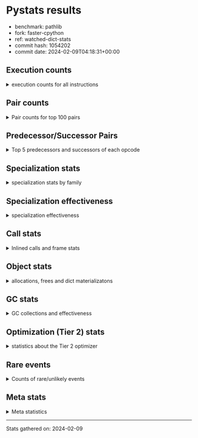
# Pystats results

- benchmark: pathlib
- fork: faster-cpython
- ref: watched-dict-stats
- commit hash: 1054202
- commit date: 2024-02-09T04:18:31+00:00

## Execution counts

<details>
<summary> execution counts for all instructions </summary>

|Name | Count | Self | Cumulative | Miss ratio | 
|---|---:|---:|---:|---:|
| LOAD_FAST | 108,801,040 | 19.8% | 19.8% |  |
| RESUME_CHECK | 40,999,320 | 7.5% | 27.3% | 0.0% |
| RETURN_VALUE | 33,632,440 | 6.1% | 33.5% |  |
| LOAD_GLOBAL_BUILTIN | 24,193,500 | 4.4% | 37.9% |  |
| STORE_FAST | 22,773,640 | 4.2% | 42.0% |  |
| INTERPRETER_EXIT | 20,332,860 | 3.7% | 45.7% |  |
| NOP | 20,172,520 | 3.7% | 49.4% |  |
| LOAD_ATTR_SLOT | 18,095,100 | 3.3% | 52.7% | 0.0% |
| STORE_ATTR_SLOT | 16,805,200 | 3.1% | 55.8% |  |
| POP_JUMP_IF_FALSE | 13,475,140 | 2.5% | 58.2% |  |
| LOAD_GLOBAL_MODULE | 13,465,320 | 2.5% | 60.7% |  |
| PUSH_NULL | 13,455,660 | 2.5% | 63.2% |  |
| LOAD_FAST_LOAD_FAST | 12,815,720 | 2.3% | 65.5% |  |
| CALL | 12,658,560 | 2.3% | 67.8% |  |
| LOAD_ATTR_METHOD_NO_DICT | 10,577,440 | 1.9% | 69.7% |  |
| POP_TOP | 10,093,580 | 1.8% | 71.6% |  |
| LOAD_ATTR_PROPERTY | 10,089,020 | 1.8% | 73.4% |  |
| LOAD_ATTR_MODULE | 9,458,500 | 1.7% | 75.1% |  |
| ENTER_EXECUTOR | 8,802,620 | 1.6% | 76.7% |  |
| FORMAT_SIMPLE | 8,160,140 | 1.5% | 78.2% |  |
| TO_BOOL_BOOL | 6,733,280 | 1.2% | 79.5% |  |
| CALL_ISINSTANCE | 6,727,260 | 1.2% | 80.7% |  |
| RETURN_CONST | 6,726,340 | 1.2% | 81.9% |  |
| BUILD_LIST | 6,724,540 | 1.2% | 83.1% |  |
| CALL_FUNCTION_EX | 6,722,800 | 1.2% | 84.4% |  |
| FOR_ITER_TUPLE | 6,722,700 | 1.2% | 85.6% |  |
| POP_JUMP_IF_TRUE | 5,933,580 | 1.1% | 86.7% |  |
| LOAD_CONST | 4,040,280 | 0.7% | 87.4% |  |
| CALL_STR_1 | 4,006,900 | 0.7% | 88.1% |  |
| GET_ITER | 3,369,480 | 0.6% | 88.8% |  |
| LOAD_ATTR | 3,368,340 | 0.6% | 89.4% |  |
| LOAD_DEREF | 3,365,640 | 0.6% | 90.0% |  |
| CALL_BUILTIN_FAST_WITH_KEYWORDS | 3,365,220 | 0.6% | 90.6% |  |
| CALL_KW | 3,363,880 | 0.6% | 91.2% |  |
| TO_BOOL | 3,363,740 | 0.6% | 91.8% |  |
| COPY_FREE_VARS | 3,362,800 | 0.6% | 92.4% |  |
| BINARY_OP | 3,362,600 | 0.6% | 93.1% |  |
| IS_OP | 3,362,340 | 0.6% | 93.7% |  |
| CALL_LIST_APPEND | 3,361,520 | 0.6% | 94.3% |  |
| CALL_TYPE_1 | 3,361,360 | 0.6% | 94.9% |  |
| LOAD_SUPER_ATTR_ATTR | 3,361,340 | 0.6% | 95.5% |  |
| YIELD_VALUE | 3,360,000 | 0.6% | 96.1% |  |
| JUMP_BACKWARD | 3,202,900 | 0.6% | 96.7% |  |
| FOR_ITER_GEN | 3,202,480 | 0.6% | 97.3% |  |
| LOAD_ATTR_NONDESCRIPTOR_NO_DICT | 2,725,020 | 0.5% | 97.8% |  |
| TO_BOOL_LIST | 2,724,040 | 0.5% | 98.3% | 0.0% |
| JUMP_FORWARD | 2,721,980 | 0.5% | 98.8% |  |
| BUILD_STRING | 2,720,120 | 0.5% | 99.3% |  |
| TO_BOOL_NONE | 1,931,240 | 0.4% | 99.6% | 24.6% |
| CALL_PY_EXACT_ARGS | 648,820 | 0.1% | 99.7% |  |
| TO_BOOL_ALWAYS_TRUE | 648,080 | 0.1% | 99.9% | 73.1% |
| COMPARE_OP_STR | 645,100 | 0.1% | 100.0% | 0.0% |
| FOR_ITER_LIST | 12,380 | 0.0% | 100.0% | 1.0% |
| TO_BOOL_STR | 7,260 | 0.0% | 100.0% |  |
| CALL_LEN | 6,080 | 0.0% | 100.0% |  |
| BUILD_TUPLE | 5,600 | 0.0% | 100.0% |  |
| COMPARE_OP_INT | 5,600 | 0.0% | 100.0% |  |
| LOAD_ATTR_CLASS | 5,340 | 0.0% | 100.0% |  |
| CONTAINS_OP | 4,560 | 0.0% | 100.0% |  |
| SWAP | 4,160 | 0.0% | 100.0% |  |
| MAKE_CELL | 3,640 | 0.0% | 100.0% |  |
| CALL_BUILTIN_O | 3,440 | 0.0% | 100.0% |  |
| BINARY_SUBSCR_LIST_INT | 3,120 | 0.0% | 100.0% | 1.3% |
| POP_JUMP_IF_NOT_NONE | 2,960 | 0.0% | 100.0% |  |
| LOAD_ATTR_INSTANCE_VALUE | 2,960 | 0.0% | 100.0% |  |
| UNPACK_SEQUENCE_TUPLE | 2,800 | 0.0% | 100.0% |  |
| CALL_BUILTIN_CLASS | 2,740 | 0.0% | 100.0% |  |
| RETURN_GENERATOR | 2,640 | 0.0% | 100.0% |  |
| END_FOR | 2,560 | 0.0% | 100.0% |  |
| CALL_METHOD_DESCRIPTOR_NOARGS | 2,560 | 0.0% | 100.0% |  |
| CALL_BUILTIN_FAST | 2,540 | 0.0% | 100.0% | 0.8% |
| LOAD_GLOBAL | 2,500 | 0.0% | 100.0% |  |
| STORE_FAST_STORE_FAST | 2,040 | 0.0% | 100.0% |  |
| CALL_BOUND_METHOD_EXACT_ARGS | 1,780 | 0.0% | 100.0% |  |
| BINARY_SUBSCR | 1,620 | 0.0% | 100.0% |  |
| BINARY_SLICE | 1,560 | 0.0% | 100.0% |  |
| CHECK_EXC_MATCH | 1,520 | 0.0% | 100.0% |  |
| POP_EXCEPT | 1,520 | 0.0% | 100.0% |  |
| PUSH_EXC_INFO | 1,520 | 0.0% | 100.0% |  |
| STORE_FAST_LOAD_FAST | 1,440 | 0.0% | 100.0% |  |
| LIST_APPEND | 1,380 | 0.0% | 100.0% |  |
| BINARY_OP_ADD_UNICODE | 1,380 | 0.0% | 100.0% |  |
| CALL_METHOD_DESCRIPTOR_FAST | 1,380 | 0.0% | 100.0% |  |
| LOAD_FAST_AND_CLEAR | 1,360 | 0.0% | 100.0% |  |
| CALL_METHOD_DESCRIPTOR_FAST_WITH_KEYWORDS | 1,340 | 0.0% | 100.0% |  |
| STORE_ATTR_INSTANCE_VALUE | 1,320 | 0.0% | 100.0% |  |
| LOAD_FAST_CHECK | 1,300 | 0.0% | 100.0% |  |
| BEFORE_WITH | 1,280 | 0.0% | 100.0% |  |
| STORE_DEREF | 1,280 | 0.0% | 100.0% |  |
| EXTENDED_ARG | 1,200 | 0.0% | 100.0% |  |
| MAKE_FUNCTION | 1,080 | 0.0% | 100.0% |  |
| SET_FUNCTION_ATTRIBUTE | 1,080 | 0.0% | 100.0% |  |
| TO_BOOL_INT | 900 | 0.0% | 100.0% | 4.4% |
| COMPARE_OP | 900 | 0.0% | 100.0% |  |
| RESUME | 720 | 0.0% | 100.0% | 2.8% |
| STORE_ATTR | 640 | 0.0% | 100.0% |  |
| FOR_ITER | 580 | 0.0% | 100.0% |  |
| FOR_ITER_RANGE | 560 | 0.0% | 100.0% |  |
| UNPACK_SEQUENCE_TWO_TUPLE | 560 | 0.0% | 100.0% |  |
| BINARY_SUBSCR_STR_INT | 540 | 0.0% | 100.0% | 7.4% |
| BINARY_OP_ADD_INT | 540 | 0.0% | 100.0% |  |
| LOAD_ATTR_METHOD_WITH_VALUES | 440 | 0.0% | 100.0% |  |
| COPY | 380 | 0.0% | 100.0% |  |
| BINARY_SUBSCR_TUPLE_INT | 280 | 0.0% | 100.0% |  |
| BINARY_OP_SUBTRACT_INT | 260 | 0.0% | 100.0% |  |
| POP_JUMP_IF_NONE | 220 | 0.0% | 100.0% |  |
| BINARY_SUBSCR_GETITEM | 220 | 0.0% | 100.0% |  |
| CALL_METHOD_DESCRIPTOR_O | 180 | 0.0% | 100.0% |  |
| UNPACK_SEQUENCE | 160 | 0.0% | 100.0% |  |
| EXIT_INIT_CHECK | 100 | 0.0% | 100.0% |  |
| UNARY_NOT | 100 | 0.0% | 100.0% |  |
| CALL_ALLOC_AND_ENTER_INIT | 100 | 0.0% | 100.0% |  |
| CALL_PY_WITH_DEFAULTS | 100 | 0.0% | 100.0% |  |
| BUILD_MAP | 80 | 0.0% | 100.0% |  |
| CALL_INTRINSIC_1 | 80 | 0.0% | 100.0% |  |
| LIST_EXTEND | 80 | 0.0% | 100.0% |  |
| BINARY_SUBSCR_DICT | 80 | 0.0% | 100.0% |  |
| STORE_SUBSCR_DICT | 80 | 0.0% | 100.0% |  |
| UNARY_INVERT | 60 | 0.0% | 100.0% |  |
| BUILD_SLICE | 60 | 0.0% | 100.0% |  |
| BINARY_OP_SUBTRACT_FLOAT | 60 | 0.0% | 100.0% |  |
| STORE_SUBSCR_LIST_INT | 60 | 0.0% | 100.0% |  |
| BINARY_OP_INPLACE_ADD_UNICODE | 40 | 0.0% | 100.0% |  |
| STORE_SUBSCR | 40 | 0.0% | 100.0% |  |
| IMPORT_NAME | 40 | 0.0% | 100.0% |  |
| LOAD_SUPER_ATTR | 40 | 0.0% | 100.0% |  |
| STORE_GLOBAL | 40 | 0.0% | 100.0% |  |
| CALL_TUPLE_1 | 40 | 0.0% | 100.0% |  |
| LOAD_ATTR_NONDESCRIPTOR_WITH_VALUES | 40 | 0.0% | 100.0% |  |
| BINARY_OP_MULTIPLY_INT | 20 | 0.0% | 100.0% |  |


</details>

## Pair counts

<details>
<summary> Pair counts for top 100 pairs </summary>

|Pair | Count | Self | Cumulative | 
|---|---:|---:|---:|
| LOAD_FAST LOAD_ATTR_SLOT | 18,093,580 | 3.3% | 3.3% |
| CACHE RESUME_CHECK | 16,971,100 | 3.1% | 6.4% |
| NOP LOAD_FAST | 16,809,700 | 3.1% | 9.5% |
| RESUME_CHECK NOP | 16,809,200 | 3.1% | 12.5% |
| LOAD_ATTR_SLOT RETURN_VALUE | 16,806,520 | 3.1% | 15.6% |
| LOAD_GLOBAL_BUILTIN LOAD_FAST | 14,105,540 | 2.6% | 18.2% |
| RETURN_VALUE INTERPRETER_EXIT | 13,449,900 | 2.5% | 20.6% |
| STORE_ATTR_SLOT LOAD_FAST | 10,723,880 | 2.0% | 22.6% |
| LOAD_FAST LOAD_ATTR_METHOD_NO_DICT | 10,573,740 | 1.9% | 24.5% |
| PUSH_NULL LOAD_FAST | 10,089,580 | 1.8% | 26.3% |
| LOAD_ATTR_PROPERTY RESUME_CHECK | 10,089,020 | 1.8% | 28.2% |
| LOAD_FAST STORE_ATTR_SLOT | 10,083,640 | 1.8% | 30.0% |
| STORE_FAST LOAD_FAST | 9,945,400 | 1.8% | 31.8% |
| LOAD_FAST LOAD_ATTR_PROPERTY | 7,370,280 | 1.3% | 33.2% |
| LOAD_ATTR_METHOD_NO_DICT LOAD_FAST | 7,368,400 | 1.3% | 34.5% |
| RESUME_CHECK LOAD_GLOBAL_BUILTIN | 7,367,220 | 1.3% | 35.9% |
| RETURN_VALUE LOAD_FAST | 7,361,320 | 1.3% | 37.2% |
| RESUME_CHECK LOAD_FAST | 6,735,520 | 1.2% | 38.4% |
| LOAD_GLOBAL_MODULE LOAD_ATTR_MODULE | 6,730,380 | 1.2% | 39.7% |
| STORE_FAST LOAD_GLOBAL_BUILTIN | 6,729,360 | 1.2% | 40.9% |
| LOAD_ATTR_MODULE PUSH_NULL | 6,729,340 | 1.2% | 42.1% |
| LOAD_FAST LOAD_GLOBAL_MODULE | 6,727,420 | 1.2% | 43.4% |
| CALL_ISINSTANCE TO_BOOL_BOOL | 6,727,020 | 1.2% | 44.6% |
| POP_JUMP_IF_FALSE LOAD_GLOBAL_BUILTIN | 6,726,520 | 1.2% | 45.8% |
| LOAD_FAST CALL | 6,726,360 | 1.2% | 47.0% |
| CALL RESUME_CHECK | 6,723,860 | 1.2% | 48.3% |
| RETURN_CONST INTERPRETER_EXIT | 6,722,880 | 1.2% | 49.5% |
| LOAD_FAST CALL_FUNCTION_EX | 6,722,720 | 1.2% | 50.7% |
| LOAD_FAST_LOAD_FAST STORE_ATTR_SLOT | 6,721,240 | 1.2% | 51.9% |
| RETURN_VALUE STORE_FAST | 6,084,340 | 1.1% | 53.0% |
| LOAD_FAST FORMAT_SIMPLE | 5,440,120 | 1.0% | 54.0% |
| FORMAT_SIMPLE LOAD_FAST | 5,440,020 | 1.0% | 55.0% |
| POP_JUMP_IF_TRUE LOAD_FAST | 4,009,760 | 0.7% | 55.8% |
| LOAD_FAST CALL_STR_1 | 4,006,820 | 0.7% | 56.5% |
| POP_TOP ENTER_EXECUTOR | 3,519,420 | 0.6% | 57.1% |
| POP_JUMP_IF_FALSE LOAD_FAST | 3,380,180 | 0.6% | 57.8% |
| TO_BOOL_BOOL POP_JUMP_IF_FALSE | 3,369,200 | 0.6% | 58.4% |
| LOAD_FAST RETURN_VALUE | 3,365,640 | 0.6% | 59.0% |
| RESUME_CHECK LOAD_GLOBAL_MODULE | 3,365,300 | 0.6% | 59.6% |
| TO_BOOL_BOOL POP_JUMP_IF_TRUE | 3,364,040 | 0.6% | 60.2% |
| LOAD_FAST CALL_BUILTIN_FAST_WITH_KEYWORDS | 3,363,900 | 0.6% | 60.8% |
| CALL_STR_1 RETURN_VALUE | 3,363,900 | 0.6% | 61.4% |
| LOAD_CONST CALL_KW | 3,363,880 | 0.6% | 62.1% |
| LOAD_GLOBAL_MODULE CALL_ISINSTANCE | 3,363,880 | 0.6% | 62.7% |
| LOAD_ATTR LOAD_FAST | 3,363,280 | 0.6% | 63.3% |
| LOAD_FAST LOAD_GLOBAL_BUILTIN | 3,363,260 | 0.6% | 63.9% |
| LOAD_GLOBAL_BUILTIN CALL_ISINSTANCE | 3,363,140 | 0.6% | 64.5% |
| LOAD_FAST GET_ITER | 3,362,880 | 0.6% | 65.1% |
| STORE_FAST LOAD_FAST_LOAD_FAST | 3,362,760 | 0.6% | 65.7% |
| LOAD_FAST_LOAD_FAST LOAD_CONST | 3,362,740 | 0.6% | 66.3% |
| CALL_BUILTIN_FAST_WITH_KEYWORDS STORE_FAST | 3,362,680 | 0.6% | 67.0% |
| NOP LOAD_GLOBAL_MODULE | 3,362,600 | 0.6% | 67.6% |
| LOAD_GLOBAL_MODULE IS_OP | 3,362,280 | 0.6% | 68.2% |
| IS_OP POP_JUMP_IF_FALSE | 3,362,180 | 0.6% | 68.8% |
| LOAD_FAST TO_BOOL | 3,362,080 | 0.6% | 69.4% |
| TO_BOOL POP_JUMP_IF_FALSE | 3,361,940 | 0.6% | 70.0% |
| BUILD_LIST STORE_FAST | 3,361,720 | 0.6% | 70.6% |
| CALL RETURN_VALUE | 3,361,480 | 0.6% | 71.3% |
| POP_TOP RETURN_CONST | 3,361,460 | 0.6% | 71.9% |
| PUSH_NULL LOAD_FAST_LOAD_FAST | 3,361,460 | 0.6% | 72.5% |
| LOAD_FAST CALL_LIST_APPEND | 3,361,460 | 0.6% | 73.1% |
| RESUME_CHECK BUILD_LIST | 3,361,460 | 0.6% | 73.7% |
| POP_JUMP_IF_FALSE NOP | 3,361,440 | 0.6% | 74.3% |
| COPY_FREE_VARS RESUME_CHECK | 3,361,400 | 0.6% | 74.9% |
| CACHE COPY_FREE_VARS | 3,361,360 | 0.6% | 75.5% |
| CALL_FUNCTION_EX POP_TOP | 3,361,360 | 0.6% | 76.2% |
| LOAD_DEREF LOAD_FAST | 3,361,360 | 0.6% | 76.8% |
| FOR_ITER_TUPLE LOAD_FAST_LOAD_FAST | 3,361,360 | 0.6% | 77.4% |
| LOAD_GLOBAL_BUILTIN LOAD_ATTR | 3,361,360 | 0.6% | 78.0% |
| GET_ITER FOR_ITER_TUPLE | 3,361,340 | 0.6% | 78.6% |
| LOAD_FAST CALL_TYPE_1 | 3,361,340 | 0.6% | 79.2% |
| FOR_ITER_TUPLE STORE_FAST | 3,361,340 | 0.6% | 79.8% |
| LOAD_GLOBAL_BUILTIN LOAD_DEREF | 3,361,340 | 0.6% | 80.4% |
| LOAD_SUPER_ATTR_ATTR PUSH_NULL | 3,361,340 | 0.6% | 81.1% |
| STORE_ATTR_SLOT RETURN_CONST | 3,361,340 | 0.6% | 81.7% |
| LOAD_FAST LOAD_SUPER_ATTR_ATTR | 3,361,320 | 0.6% | 82.3% |
| CALL_FUNCTION_EX RETURN_VALUE | 3,361,280 | 0.6% | 82.9% |
| CALL_KW RETURN_VALUE | 3,361,280 | 0.6% | 83.5% |
| CALL_TYPE_1 PUSH_NULL | 3,361,260 | 0.6% | 84.1% |
| ENTER_EXECUTOR FOR_ITER_TUPLE | 3,361,040 | 0.6% | 84.7% |
| CALL_LIST_APPEND ENTER_EXECUTOR | 3,361,020 | 0.6% | 85.4% |
| BINARY_OP LOAD_FAST | 3,360,120 | 0.6% | 86.0% |
| RETURN_VALUE POP_TOP | 3,360,100 | 0.6% | 86.6% |
| RETURN_VALUE YIELD_VALUE | 3,360,000 | 0.6% | 87.2% |
| BUILD_LIST BINARY_OP | 3,360,000 | 0.6% | 87.8% |
| RESUME_CHECK POP_TOP | 3,359,960 | 0.6% | 88.4% |
| LOAD_ATTR_METHOD_NO_DICT CALL | 3,201,700 | 0.6% | 89.0% |
| POP_TOP JUMP_BACKWARD | 3,201,380 | 0.6% | 89.6% |
| FOR_ITER_GEN RESUME_CHECK | 3,199,980 | 0.6% | 90.2% |
| JUMP_BACKWARD FOR_ITER_GEN | 3,199,920 | 0.6% | 90.8% |
| YIELD_VALUE STORE_FAST | 3,199,920 | 0.6% | 91.3% |
| LOAD_FAST LOAD_ATTR_NONDESCRIPTOR_NO_DICT | 2,724,920 | 0.5% | 91.8% |
| LOAD_FAST TO_BOOL_LIST | 2,723,920 | 0.5% | 92.3% |
| LOAD_ATTR_NONDESCRIPTOR_NO_DICT LOAD_ATTR_MODULE | 2,723,680 | 0.5% | 92.8% |
| TO_BOOL_LIST POP_JUMP_IF_FALSE | 2,722,660 | 0.5% | 93.3% |
| JUMP_FORWARD LOAD_FAST | 2,720,160 | 0.5% | 93.8% |
| STORE_FAST JUMP_FORWARD | 2,720,140 | 0.5% | 94.3% |
| BUILD_STRING STORE_FAST | 2,720,080 | 0.5% | 94.8% |
| FORMAT_SIMPLE BUILD_STRING | 2,720,020 | 0.5% | 95.3% |
| LOAD_FAST_LOAD_FAST BUILD_LIST | 2,720,000 | 0.5% | 95.8% |


</details>

## Predecessor/Successor Pairs

<details>
<summary> Top 5 predecessors and successors of each opcode </summary>

### BINARY_SLICE

<details>
<summary> Successors and predecessors for BINARY_SLICE </summary>

|Predecessors | Count | Percentage | 
|---|---:|---:|
| LOAD_CONST | 1,560 | 100.0% |

|Successors | Count | Percentage | 
|---|---:|---:|
| LOAD_FAST | 1,440 | 92.3% |
| BUILD_TUPLE | 80 | 5.1% |
| STORE_FAST | 40 | 2.6% |


</details>

### CACHE

<details>
<summary> Successors and predecessors for CACHE </summary>

|Successors | Count | Percentage | 
|---|---:|---:|
| RESUME_CHECK | 16,971,100 | 83.5% |
| COPY_FREE_VARS | 3,361,360 | 16.5% |
| RESUME | 280 | 0.0% |
| POP_TOP | 160 | 0.0% |


</details>

### BEFORE_WITH

<details>
<summary> Successors and predecessors for BEFORE_WITH </summary>

|Predecessors | Count | Percentage | 
|---|---:|---:|
| RETURN_VALUE | 1,280 | 100.0% |

|Successors | Count | Percentage | 
|---|---:|---:|
| STORE_FAST | 1,280 | 100.0% |


</details>

### BINARY_OP_INPLACE_ADD_UNICODE

<details>
<summary> Successors and predecessors for BINARY_OP_INPLACE_ADD_UNICODE </summary>

|Predecessors | Count | Percentage | 
|---|---:|---:|
| BINARY_SUBSCR_STR_INT | 40 | 100.0% |

|Successors | Count | Percentage | 
|---|---:|---:|
| LOAD_FAST | 40 | 100.0% |


</details>

### BINARY_SUBSCR

<details>
<summary> Successors and predecessors for BINARY_SUBSCR </summary>

|Predecessors | Count | Percentage | 
|---|---:|---:|
| LOAD_CONST | 1,380 | 85.2% |
| BINARY_SUBSCR | 100 | 6.2% |
| BUILD_SLICE | 60 | 3.7% |
| LOAD_FAST | 40 | 2.5% |
| LOAD_FAST_LOAD_FAST | 40 | 2.5% |

|Successors | Count | Percentage | 
|---|---:|---:|
| LOAD_FAST | 1,280 | 79.0% |
| BINARY_SUBSCR | 100 | 6.2% |
| GET_ITER | 60 | 3.7% |
| STORE_FAST | 60 | 3.7% |
| BINARY_SUBSCR_LIST_INT | 40 | 2.5% |


</details>

### CHECK_EXC_MATCH

<details>
<summary> Successors and predecessors for CHECK_EXC_MATCH </summary>

|Predecessors | Count | Percentage | 
|---|---:|---:|
| LOAD_GLOBAL_BUILTIN | 1,460 | 96.1% |
| LOAD_GLOBAL | 60 | 3.9% |

|Successors | Count | Percentage | 
|---|---:|---:|
| POP_JUMP_IF_FALSE | 1,520 | 100.0% |


</details>

### END_FOR

<details>
<summary> Successors and predecessors for END_FOR </summary>

|Predecessors | Count | Percentage | 
|---|---:|---:|
| RETURN_CONST | 2,560 | 100.0% |

|Successors | Count | Percentage | 
|---|---:|---:|
| POP_TOP | 2,560 | 100.0% |


</details>

### EXIT_INIT_CHECK

<details>
<summary> Successors and predecessors for EXIT_INIT_CHECK </summary>

|Predecessors | Count | Percentage | 
|---|---:|---:|
| RETURN_CONST | 100 | 100.0% |

|Successors | Count | Percentage | 
|---|---:|---:|
| RETURN_VALUE | 100 | 100.0% |


</details>

### FORMAT_SIMPLE

<details>
<summary> Successors and predecessors for FORMAT_SIMPLE </summary>

|Predecessors | Count | Percentage | 
|---|---:|---:|
| LOAD_FAST | 5,440,120 | 66.7% |
| LOAD_ATTR_MODULE | 2,719,980 | 33.3% |
| LOAD_ATTR | 20 | 0.0% |
| LOAD_FAST_LOAD_FAST | 20 | 0.0% |

|Successors | Count | Percentage | 
|---|---:|---:|
| LOAD_FAST | 5,440,020 | 66.7% |
| BUILD_STRING | 2,720,020 | 33.3% |
| LOAD_CONST | 100 | 0.0% |


</details>

### GET_ITER

<details>
<summary> Successors and predecessors for GET_ITER </summary>

|Predecessors | Count | Percentage | 
|---|---:|---:|
| LOAD_FAST | 3,362,880 | 99.8% |
| RETURN_VALUE | 2,560 | 0.1% |
| CALL_METHOD_DESCRIPTOR_FAST_WITH_KEYWORDS | 1,340 | 0.0% |
| LOAD_FAST_CHECK | 1,280 | 0.0% |
| CALL_BUILTIN_FAST_WITH_KEYWORDS | 1,060 | 0.0% |

|Successors | Count | Percentage | 
|---|---:|---:|
| FOR_ITER_TUPLE | 3,361,340 | 99.8% |
| FOR_ITER_LIST | 2,640 | 0.1% |
| FOR_ITER_GEN | 2,480 | 0.1% |
| LOAD_FAST_AND_CLEAR | 1,360 | 0.0% |
| CALL_PY_EXACT_ARGS | 1,040 | 0.0% |


</details>

### INTERPRETER_EXIT

<details>
<summary> Successors and predecessors for INTERPRETER_EXIT </summary>

|Predecessors | Count | Percentage | 
|---|---:|---:|
| RETURN_VALUE | 13,449,900 | 66.1% |
| RETURN_CONST | 6,722,880 | 33.1% |
| YIELD_VALUE | 160,080 | 0.8% |


</details>

### MAKE_FUNCTION

<details>
<summary> Successors and predecessors for MAKE_FUNCTION </summary>

|Predecessors | Count | Percentage | 
|---|---:|---:|
| LOAD_CONST | 1,080 | 100.0% |

|Successors | Count | Percentage | 
|---|---:|---:|
| SET_FUNCTION_ATTRIBUTE | 1,080 | 100.0% |


</details>

### NOP

<details>
<summary> Successors and predecessors for NOP </summary>

|Predecessors | Count | Percentage | 
|---|---:|---:|
| RESUME_CHECK | 16,809,200 | 83.3% |
| POP_JUMP_IF_FALSE | 3,361,440 | 16.7% |
| STORE_FAST | 1,700 | 0.0% |
| RESUME | 100 | 0.0% |
| POP_TOP | 80 | 0.0% |

|Successors | Count | Percentage | 
|---|---:|---:|
| LOAD_FAST | 16,809,700 | 83.3% |
| LOAD_GLOBAL_MODULE | 3,362,600 | 16.7% |
| LOAD_GLOBAL | 100 | 0.0% |
| LOAD_DEREF | 80 | 0.0% |
| LOAD_FAST_LOAD_FAST | 40 | 0.0% |


</details>

### POP_EXCEPT

<details>
<summary> Successors and predecessors for POP_EXCEPT </summary>

|Predecessors | Count | Percentage | 
|---|---:|---:|
| SWAP | 1,440 | 94.7% |
| POP_TOP | 40 | 2.6% |
| STORE_ATTR_INSTANCE_VALUE | 40 | 2.6% |

|Successors | Count | Percentage | 
|---|---:|---:|
| RETURN_VALUE | 1,440 | 94.7% |
| JUMP_FORWARD | 40 | 2.6% |
| RETURN_CONST | 40 | 2.6% |


</details>

### POP_TOP

<details>
<summary> Successors and predecessors for POP_TOP </summary>

|Predecessors | Count | Percentage | 
|---|---:|---:|
| CALL_FUNCTION_EX | 3,361,360 | 33.3% |
| RETURN_VALUE | 3,360,100 | 33.3% |
| RESUME_CHECK | 3,359,960 | 33.3% |
| END_FOR | 2,560 | 0.0% |
| FOR_ITER_GEN | 2,480 | 0.0% |

|Successors | Count | Percentage | 
|---|---:|---:|
| ENTER_EXECUTOR | 3,519,420 | 34.9% |
| RETURN_CONST | 3,361,460 | 33.3% |
| JUMP_BACKWARD | 3,201,380 | 31.7% |
| LOAD_FAST | 5,460 | 0.1% |
| RESUME_CHECK | 2,600 | 0.0% |


</details>

### PUSH_EXC_INFO

<details>
<summary> Successors and predecessors for PUSH_EXC_INFO </summary>

|Predecessors | Count | Percentage | 
|---|---:|---:|
| LOAD_ATTR_SLOT | 1,400 | 92.1% |
| LOAD_ATTR | 40 | 2.6% |
| BINARY_SUBSCR_DICT | 40 | 2.6% |
| BINARY_SUBSCR_STR_INT | 40 | 2.6% |

|Successors | Count | Percentage | 
|---|---:|---:|
| LOAD_GLOBAL_BUILTIN | 1,400 | 92.1% |
| LOAD_GLOBAL | 120 | 7.9% |


</details>

### PUSH_NULL

<details>
<summary> Successors and predecessors for PUSH_NULL </summary>

|Predecessors | Count | Percentage | 
|---|---:|---:|
| LOAD_ATTR_MODULE | 6,729,340 | 50.0% |
| LOAD_SUPER_ATTR_ATTR | 3,361,340 | 25.0% |
| CALL_TYPE_1 | 3,361,260 | 25.0% |
| LOAD_FAST | 3,180 | 0.0% |
| LOAD_ATTR | 280 | 0.0% |

|Successors | Count | Percentage | 
|---|---:|---:|
| LOAD_FAST | 10,089,580 | 75.0% |
| LOAD_FAST_LOAD_FAST | 3,361,460 | 25.0% |
| LOAD_CONST | 1,500 | 0.0% |
| LOAD_GLOBAL_BUILTIN | 1,360 | 0.0% |
| LOAD_DEREF | 1,080 | 0.0% |


</details>

### RETURN_GENERATOR

<details>
<summary> Successors and predecessors for RETURN_GENERATOR </summary>

|Predecessors | Count | Percentage | 
|---|---:|---:|
| COPY_FREE_VARS | 1,360 | 51.5% |
| CALL_PY_EXACT_ARGS | 1,260 | 47.7% |
| CALL | 20 | 0.8% |

|Successors | Count | Percentage | 
|---|---:|---:|
| RETURN_VALUE | 1,360 | 51.5% |
| STORE_FAST | 1,280 | 48.5% |


</details>

### RETURN_VALUE

<details>
<summary> Successors and predecessors for RETURN_VALUE </summary>

|Predecessors | Count | Percentage | 
|---|---:|---:|
| LOAD_ATTR_SLOT | 16,806,520 | 50.0% |
| LOAD_FAST | 3,365,640 | 10.0% |
| CALL_STR_1 | 3,363,900 | 10.0% |
| CALL | 3,361,480 | 10.0% |
| CALL_FUNCTION_EX | 3,361,280 | 10.0% |

|Successors | Count | Percentage | 
|---|---:|---:|
| INTERPRETER_EXIT | 13,449,900 | 40.0% |
| LOAD_FAST | 7,361,320 | 21.9% |
| STORE_FAST | 6,084,340 | 18.1% |
| POP_TOP | 3,360,100 | 10.0% |
| YIELD_VALUE | 3,360,000 | 10.0% |


</details>

### STORE_SUBSCR

<details>
<summary> Successors and predecessors for STORE_SUBSCR </summary>

|Predecessors | Count | Percentage | 
|---|---:|---:|
| LOAD_CONST | 20 | 50.0% |
| LOAD_FAST | 20 | 50.0% |

|Successors | Count | Percentage | 
|---|---:|---:|
| EXTENDED_ARG | 20 | 50.0% |
| RETURN_CONST | 20 | 50.0% |


</details>

### TO_BOOL

<details>
<summary> Successors and predecessors for TO_BOOL </summary>

|Predecessors | Count | Percentage | 
|---|---:|---:|
| LOAD_FAST | 3,362,080 | 100.0% |
| TO_BOOL | 1,020 | 0.0% |
| CALL | 200 | 0.0% |
| BINARY_OP | 120 | 0.0% |
| CALL_ISINSTANCE | 120 | 0.0% |

|Successors | Count | Percentage | 
|---|---:|---:|
| POP_JUMP_IF_FALSE | 3,361,940 | 99.9% |
| TO_BOOL | 1,020 | 0.0% |
| POP_JUMP_IF_TRUE | 260 | 0.0% |
| TO_BOOL_BOOL | 220 | 0.0% |
| TO_BOOL_STR | 160 | 0.0% |


</details>

### UNARY_INVERT

<details>
<summary> Successors and predecessors for UNARY_INVERT </summary>

|Predecessors | Count | Percentage | 
|---|---:|---:|
| LOAD_FAST | 60 | 100.0% |

|Successors | Count | Percentage | 
|---|---:|---:|
| BINARY_OP | 60 | 100.0% |


</details>

### UNARY_NOT

<details>
<summary> Successors and predecessors for UNARY_NOT </summary>

|Predecessors | Count | Percentage | 
|---|---:|---:|
| TO_BOOL_INT | 60 | 60.0% |
| TO_BOOL_LIST | 40 | 40.0% |

|Successors | Count | Percentage | 
|---|---:|---:|
| COPY | 60 | 60.0% |
| CALL_PY_EXACT_ARGS | 40 | 40.0% |


</details>

### BINARY_OP

<details>
<summary> Successors and predecessors for BINARY_OP </summary>

|Predecessors | Count | Percentage | 
|---|---:|---:|
| BUILD_LIST | 3,360,000 | 99.9% |
| BINARY_OP | 1,220 | 0.0% |
| LOAD_GLOBAL_MODULE | 700 | 0.0% |
| LOAD_FAST_LOAD_FAST | 220 | 0.0% |
| LOAD_FAST | 80 | 0.0% |

|Successors | Count | Percentage | 
|---|---:|---:|
| LOAD_FAST | 3,360,120 | 99.9% |
| BINARY_OP | 1,220 | 0.0% |
| TO_BOOL_INT | 620 | 0.0% |
| STORE_FAST | 220 | 0.0% |
| RETURN_VALUE | 120 | 0.0% |


</details>

### BUILD_LIST

<details>
<summary> Successors and predecessors for BUILD_LIST </summary>

|Predecessors | Count | Percentage | 
|---|---:|---:|
| RESUME_CHECK | 3,361,460 | 50.0% |
| LOAD_FAST_LOAD_FAST | 2,720,000 | 40.4% |
| LOAD_ATTR_SLOT | 639,980 | 9.5% |
| LOAD_FAST | 1,360 | 0.0% |
| SWAP | 1,360 | 0.0% |

|Successors | Count | Percentage | 
|---|---:|---:|
| STORE_FAST | 3,361,720 | 50.0% |
| BINARY_OP | 3,360,000 | 50.0% |
| SWAP | 1,360 | 0.0% |
| JUMP_FORWARD | 1,280 | 0.0% |
| LOAD_DEREF | 80 | 0.0% |


</details>

### BUILD_MAP

<details>
<summary> Successors and predecessors for BUILD_MAP </summary>

|Predecessors | Count | Percentage | 
|---|---:|---:|
| STORE_ATTR_INSTANCE_VALUE | 80 | 100.0% |

|Successors | Count | Percentage | 
|---|---:|---:|
| LOAD_FAST | 80 | 100.0% |


</details>

### BUILD_SLICE

<details>
<summary> Successors and predecessors for BUILD_SLICE </summary>

|Predecessors | Count | Percentage | 
|---|---:|---:|
| LOAD_CONST | 60 | 100.0% |

|Successors | Count | Percentage | 
|---|---:|---:|
| BINARY_SUBSCR | 60 | 100.0% |


</details>

### BUILD_STRING

<details>
<summary> Successors and predecessors for BUILD_STRING </summary>

|Predecessors | Count | Percentage | 
|---|---:|---:|
| FORMAT_SIMPLE | 2,720,020 | 100.0% |
| LOAD_CONST | 100 | 0.0% |

|Successors | Count | Percentage | 
|---|---:|---:|
| STORE_FAST | 2,720,080 | 100.0% |
| RETURN_VALUE | 20 | 0.0% |
| LOAD_FAST | 20 | 0.0% |


</details>

### BUILD_TUPLE

<details>
<summary> Successors and predecessors for BUILD_TUPLE </summary>

|Predecessors | Count | Percentage | 
|---|---:|---:|
| LOAD_FAST | 3,760 | 67.1% |
| LOAD_ATTR_MODULE | 1,260 | 22.5% |
| LOAD_FAST_LOAD_FAST | 100 | 1.8% |
| CALL_BUILTIN_O | 100 | 1.8% |
| BINARY_SLICE | 80 | 1.4% |

|Successors | Count | Percentage | 
|---|---:|---:|
| RETURN_VALUE | 2,820 | 50.4% |
| CONTAINS_OP | 1,280 | 22.9% |
| LOAD_CONST | 1,080 | 19.3% |
| LOAD_FAST | 100 | 1.8% |
| CALL_BOUND_METHOD_EXACT_ARGS | 80 | 1.4% |


</details>

### CALL

<details>
<summary> Successors and predecessors for CALL </summary>

|Predecessors | Count | Percentage | 
|---|---:|---:|
| LOAD_FAST | 6,726,360 | 53.1% |
| LOAD_ATTR_METHOD_NO_DICT | 3,201,700 | 25.3% |
| ENTER_EXECUTOR | 2,717,680 | 21.5% |
| CALL | 5,660 | 0.0% |
| LOAD_CONST | 2,580 | 0.0% |

|Successors | Count | Percentage | 
|---|---:|---:|
| RESUME_CHECK | 6,723,860 | 53.1% |
| RETURN_VALUE | 3,361,480 | 26.6% |
| TO_BOOL_NONE | 1,920,840 | 15.2% |
| TO_BOOL_ALWAYS_TRUE | 639,120 | 5.0% |
| CALL | 5,660 | 0.0% |


</details>

### CALL_FUNCTION_EX

<details>
<summary> Successors and predecessors for CALL_FUNCTION_EX </summary>

|Predecessors | Count | Percentage | 
|---|---:|---:|
| LOAD_FAST | 6,722,720 | 100.0% |
| CALL_INTRINSIC_1 | 80 | 0.0% |

|Successors | Count | Percentage | 
|---|---:|---:|
| POP_TOP | 3,361,360 | 50.0% |
| RETURN_VALUE | 3,361,280 | 50.0% |
| COPY_FREE_VARS | 80 | 0.0% |
| RESUME_CHECK | 60 | 0.0% |
| RESUME | 20 | 0.0% |


</details>

### CALL_INTRINSIC_1

<details>
<summary> Successors and predecessors for CALL_INTRINSIC_1 </summary>

|Predecessors | Count | Percentage | 
|---|---:|---:|
| LIST_EXTEND | 80 | 100.0% |

|Successors | Count | Percentage | 
|---|---:|---:|
| CALL_FUNCTION_EX | 80 | 100.0% |


</details>

### CALL_KW

<details>
<summary> Successors and predecessors for CALL_KW </summary>

|Predecessors | Count | Percentage | 
|---|---:|---:|
| LOAD_CONST | 3,363,880 | 100.0% |

|Successors | Count | Percentage | 
|---|---:|---:|
| RETURN_VALUE | 3,361,280 | 99.9% |
| RESUME_CHECK | 1,300 | 0.0% |
| MAKE_CELL | 1,280 | 0.0% |
| RESUME | 20 | 0.0% |


</details>

### COMPARE_OP

<details>
<summary> Successors and predecessors for COMPARE_OP </summary>

|Predecessors | Count | Percentage | 
|---|---:|---:|
| LOAD_CONST | 580 | 64.4% |
| LOAD_GLOBAL_MODULE | 120 | 13.3% |
| LOAD_FAST_LOAD_FAST | 100 | 11.1% |
| LOAD_FAST | 80 | 8.9% |
| LOAD_GLOBAL | 20 | 2.2% |

|Successors | Count | Percentage | 
|---|---:|---:|
| POP_JUMP_IF_FALSE | 440 | 48.9% |
| COMPARE_OP_STR | 180 | 20.0% |
| POP_JUMP_IF_TRUE | 120 | 13.3% |
| COMPARE_OP_INT | 80 | 8.9% |
| EXTENDED_ARG | 60 | 6.7% |


</details>

### CONTAINS_OP

<details>
<summary> Successors and predecessors for CONTAINS_OP </summary>

|Predecessors | Count | Percentage | 
|---|---:|---:|
| LOAD_FAST_LOAD_FAST | 1,520 | 33.3% |
| LOAD_FAST | 1,300 | 28.5% |
| BUILD_TUPLE | 1,280 | 28.1% |
| LOAD_GLOBAL_MODULE | 340 | 7.5% |
| LOAD_CONST | 100 | 2.2% |

|Successors | Count | Percentage | 
|---|---:|---:|
| POP_JUMP_IF_FALSE | 4,320 | 94.7% |
| EXTENDED_ARG | 200 | 4.4% |
| RETURN_VALUE | 20 | 0.4% |
| POP_JUMP_IF_TRUE | 20 | 0.4% |


</details>

### COPY

<details>
<summary> Successors and predecessors for COPY </summary>

|Predecessors | Count | Percentage | 
|---|---:|---:|
| LOAD_ATTR_INSTANCE_VALUE | 120 | 31.6% |
| RETURN_VALUE | 80 | 21.1% |
| LOAD_CONST | 80 | 21.1% |
| UNARY_NOT | 60 | 15.8% |
| BINARY_OP | 20 | 5.3% |

|Successors | Count | Percentage | 
|---|---:|---:|
| TO_BOOL_STR | 160 | 42.1% |
| STORE_FAST_STORE_FAST | 80 | 21.1% |
| TO_BOOL_BOOL | 60 | 15.8% |
| TO_BOOL | 40 | 10.5% |
| TO_BOOL_INT | 40 | 10.5% |


</details>

### COPY_FREE_VARS

<details>
<summary> Successors and predecessors for COPY_FREE_VARS </summary>

|Predecessors | Count | Percentage | 
|---|---:|---:|
| CACHE | 3,361,360 | 100.0% |
| CALL_PY_EXACT_ARGS | 1,060 | 0.0% |
| ENTER_EXECUTOR | 280 | 0.0% |
| CALL_FUNCTION_EX | 80 | 0.0% |
| CALL | 20 | 0.0% |

|Successors | Count | Percentage | 
|---|---:|---:|
| RESUME_CHECK | 3,361,400 | 100.0% |
| RETURN_GENERATOR | 1,360 | 0.0% |
| RESUME | 40 | 0.0% |


</details>

### ENTER_EXECUTOR

<details>
<summary> Successors and predecessors for ENTER_EXECUTOR </summary>

|Predecessors | Count | Percentage | 
|---|---:|---:|
| POP_TOP | 3,519,420 | 40.0% |
| CALL_LIST_APPEND | 3,361,020 | 38.2% |
| POP_JUMP_IF_TRUE | 1,919,780 | 21.8% |
| LIST_APPEND | 1,040 | 0.0% |
| FOR_ITER_LIST | 940 | 0.0% |

|Successors | Count | Percentage | 
|---|---:|---:|
| FOR_ITER_TUPLE | 3,361,040 | 38.2% |
| LOAD_ATTR_PROPERTY | 2,718,320 | 30.9% |
| CALL | 2,717,680 | 30.9% |
| FOR_ITER_LIST | 4,760 | 0.1% |
| COPY_FREE_VARS | 280 | 0.0% |


</details>

### EXTENDED_ARG

<details>
<summary> Successors and predecessors for EXTENDED_ARG </summary>

|Predecessors | Count | Percentage | 
|---|---:|---:|
| ENTER_EXECUTOR | 220 | 18.3% |
| CONTAINS_OP | 200 | 16.7% |
| GET_ITER | 160 | 13.3% |
| POP_TOP | 160 | 13.3% |
| COMPARE_OP_STR | 140 | 11.7% |

|Successors | Count | Percentage | 
|---|---:|---:|
| POP_JUMP_IF_FALSE | 440 | 36.7% |
| FOR_ITER_LIST | 380 | 31.7% |
| JUMP_FORWARD | 260 | 21.7% |
| JUMP_BACKWARD | 120 | 10.0% |


</details>

### FOR_ITER

<details>
<summary> Successors and predecessors for FOR_ITER </summary>

|Predecessors | Count | Percentage | 
|---|---:|---:|
| GET_ITER | 280 | 48.3% |
| JUMP_BACKWARD | 240 | 41.4% |
| FOR_ITER | 20 | 3.4% |
| LOAD_FAST | 20 | 3.4% |
| SWAP | 20 | 3.4% |

|Successors | Count | Percentage | 
|---|---:|---:|
| STORE_FAST | 200 | 34.5% |
| FOR_ITER_LIST | 100 | 17.2% |
| FOR_ITER_GEN | 80 | 13.8% |
| LOAD_FAST | 40 | 6.9% |
| LOAD_GLOBAL_MODULE | 40 | 6.9% |


</details>

### IMPORT_NAME

<details>
<summary> Successors and predecessors for IMPORT_NAME </summary>

|Predecessors | Count | Percentage | 
|---|---:|---:|
| LOAD_CONST | 40 | 100.0% |

|Successors | Count | Percentage | 
|---|---:|---:|
| STORE_GLOBAL | 40 | 100.0% |


</details>

### IS_OP

<details>
<summary> Successors and predecessors for IS_OP </summary>

|Predecessors | Count | Percentage | 
|---|---:|---:|
| LOAD_GLOBAL_MODULE | 3,362,280 | 100.0% |
| LOAD_FAST | 20 | 0.0% |
| LOAD_GLOBAL | 20 | 0.0% |
| LOAD_GLOBAL_BUILTIN | 20 | 0.0% |

|Successors | Count | Percentage | 
|---|---:|---:|
| POP_JUMP_IF_FALSE | 3,362,180 | 100.0% |
| POP_JUMP_IF_TRUE | 160 | 0.0% |


</details>

### JUMP_BACKWARD

<details>
<summary> Successors and predecessors for JUMP_BACKWARD </summary>

|Predecessors | Count | Percentage | 
|---|---:|---:|
| POP_TOP | 3,201,380 | 100.0% |
| POP_JUMP_IF_TRUE | 360 | 0.0% |
| LIST_APPEND | 340 | 0.0% |
| FOR_ITER_LIST | 340 | 0.0% |
| CALL_LIST_APPEND | 320 | 0.0% |

|Successors | Count | Percentage | 
|---|---:|---:|
| FOR_ITER_GEN | 3,199,920 | 99.9% |
| FOR_ITER_LIST | 1,820 | 0.1% |
| FOR_ITER_RANGE | 320 | 0.0% |
| FOR_ITER_TUPLE | 300 | 0.0% |
| FOR_ITER | 240 | 0.0% |


</details>

### JUMP_FORWARD

<details>
<summary> Successors and predecessors for JUMP_FORWARD </summary>

|Predecessors | Count | Percentage | 
|---|---:|---:|
| STORE_FAST | 2,720,140 | 99.9% |
| BUILD_LIST | 1,280 | 0.0% |
| EXTENDED_ARG | 260 | 0.0% |
| POP_TOP | 120 | 0.0% |
| POP_JUMP_IF_FALSE | 60 | 0.0% |

|Successors | Count | Percentage | 
|---|---:|---:|
| LOAD_FAST | 2,720,160 | 99.9% |
| CALL_BUILTIN_FAST | 1,240 | 0.0% |
| LOAD_GLOBAL_BUILTIN | 180 | 0.0% |
| ENTER_EXECUTOR | 160 | 0.0% |
| LOAD_FAST_LOAD_FAST | 80 | 0.0% |


</details>

### LIST_APPEND

<details>
<summary> Successors and predecessors for LIST_APPEND </summary>

|Predecessors | Count | Percentage | 
|---|---:|---:|
| CALL_BUILTIN_O | 1,360 | 98.6% |
| CALL | 20 | 1.4% |

|Successors | Count | Percentage | 
|---|---:|---:|
| ENTER_EXECUTOR | 1,040 | 75.4% |
| JUMP_BACKWARD | 340 | 24.6% |


</details>

### LIST_EXTEND

<details>
<summary> Successors and predecessors for LIST_EXTEND </summary>

|Predecessors | Count | Percentage | 
|---|---:|---:|
| LOAD_DEREF | 80 | 100.0% |

|Successors | Count | Percentage | 
|---|---:|---:|
| CALL_INTRINSIC_1 | 80 | 100.0% |


</details>

### LOAD_ATTR

<details>
<summary> Successors and predecessors for LOAD_ATTR </summary>

|Predecessors | Count | Percentage | 
|---|---:|---:|
| LOAD_GLOBAL_BUILTIN | 3,361,360 | 99.8% |
| LOAD_FAST | 4,520 | 0.1% |
| LOAD_ATTR | 1,380 | 0.0% |
| LOAD_GLOBAL | 420 | 0.0% |
| LOAD_GLOBAL_MODULE | 280 | 0.0% |

|Successors | Count | Percentage | 
|---|---:|---:|
| LOAD_FAST | 3,363,280 | 99.8% |
| LOAD_ATTR | 1,380 | 0.0% |
| STORE_FAST | 720 | 0.0% |
| LOAD_ATTR_METHOD_NO_DICT | 520 | 0.0% |
| LOAD_ATTR_MODULE | 440 | 0.0% |


</details>

### LOAD_CONST

<details>
<summary> Successors and predecessors for LOAD_CONST </summary>

|Predecessors | Count | Percentage | 
|---|---:|---:|
| LOAD_FAST_LOAD_FAST | 3,362,740 | 83.2% |
| CALL_STR_1 | 639,980 | 15.8% |
| LOAD_FAST | 11,520 | 0.3% |
| STORE_FAST | 7,120 | 0.2% |
| CALL_LEN | 5,360 | 0.1% |

|Successors | Count | Percentage | 
|---|---:|---:|
| CALL_KW | 3,363,880 | 83.3% |
| COMPARE_OP_STR | 643,380 | 15.9% |
| STORE_FAST | 8,420 | 0.2% |
| COMPARE_OP_INT | 5,360 | 0.1% |
| LOAD_CONST | 4,280 | 0.1% |


</details>

### LOAD_DEREF

<details>
<summary> Successors and predecessors for LOAD_DEREF </summary>

|Predecessors | Count | Percentage | 
|---|---:|---:|
| LOAD_GLOBAL_BUILTIN | 3,361,340 | 99.9% |
| STORE_FAST | 1,680 | 0.0% |
| LOAD_FAST | 1,280 | 0.0% |
| PUSH_NULL | 1,080 | 0.0% |
| NOP | 80 | 0.0% |

|Successors | Count | Percentage | 
|---|---:|---:|
| LOAD_FAST | 3,361,360 | 99.9% |
| LOAD_ATTR_METHOD_NO_DICT | 1,640 | 0.0% |
| CALL_PY_EXACT_ARGS | 1,240 | 0.0% |
| CALL_BUILTIN_FAST_WITH_KEYWORDS | 1,040 | 0.0% |
| PUSH_NULL | 160 | 0.0% |


</details>

### LOAD_FAST

<details>
<summary> Successors and predecessors for LOAD_FAST </summary>

|Predecessors | Count | Percentage | 
|---|---:|---:|
| NOP | 16,809,700 | 15.4% |
| LOAD_GLOBAL_BUILTIN | 14,105,540 | 13.0% |
| STORE_ATTR_SLOT | 10,723,880 | 9.9% |
| PUSH_NULL | 10,089,580 | 9.3% |
| STORE_FAST | 9,945,400 | 9.1% |

|Successors | Count | Percentage | 
|---|---:|---:|
| LOAD_ATTR_SLOT | 18,093,580 | 16.6% |
| LOAD_ATTR_METHOD_NO_DICT | 10,573,740 | 9.7% |
| STORE_ATTR_SLOT | 10,083,640 | 9.3% |
| LOAD_ATTR_PROPERTY | 7,370,280 | 6.8% |
| LOAD_GLOBAL_MODULE | 6,727,420 | 6.2% |


</details>

### LOAD_FAST_AND_CLEAR

<details>
<summary> Successors and predecessors for LOAD_FAST_AND_CLEAR </summary>

|Predecessors | Count | Percentage | 
|---|---:|---:|
| GET_ITER | 1,360 | 100.0% |

|Successors | Count | Percentage | 
|---|---:|---:|
| SWAP | 1,360 | 100.0% |


</details>

### LOAD_FAST_CHECK

<details>
<summary> Successors and predecessors for LOAD_FAST_CHECK </summary>

|Predecessors | Count | Percentage | 
|---|---:|---:|
| POP_TOP | 1,280 | 98.5% |
| POP_JUMP_IF_NOT_NONE | 20 | 1.5% |

|Successors | Count | Percentage | 
|---|---:|---:|
| GET_ITER | 1,280 | 98.5% |
| TO_BOOL_BOOL | 20 | 1.5% |


</details>

### LOAD_FAST_LOAD_FAST

<details>
<summary> Successors and predecessors for LOAD_FAST_LOAD_FAST </summary>

|Predecessors | Count | Percentage | 
|---|---:|---:|
| STORE_FAST | 3,362,760 | 26.2% |
| PUSH_NULL | 3,361,460 | 26.2% |
| FOR_ITER_TUPLE | 3,361,360 | 26.2% |
| STORE_ATTR_SLOT | 2,719,980 | 21.2% |
| LOAD_GLOBAL_MODULE | 3,000 | 0.0% |

|Successors | Count | Percentage | 
|---|---:|---:|
| STORE_ATTR_SLOT | 6,721,240 | 52.4% |
| LOAD_CONST | 3,362,740 | 26.2% |
| BUILD_LIST | 2,720,000 | 21.2% |
| LOAD_FAST | 5,540 | 0.0% |
| CONTAINS_OP | 1,520 | 0.0% |


</details>

### LOAD_GLOBAL

<details>
<summary> Successors and predecessors for LOAD_GLOBAL </summary>

|Predecessors | Count | Percentage | 
|---|---:|---:|
| STORE_FAST | 540 | 21.6% |
| LOAD_FAST | 380 | 15.2% |
| POP_JUMP_IF_FALSE | 260 | 10.4% |
| RESUME | 220 | 8.8% |
| RESUME_CHECK | 200 | 8.0% |

|Successors | Count | Percentage | 
|---|---:|---:|
| LOAD_GLOBAL_BUILTIN | 540 | 21.6% |
| LOAD_FAST | 520 | 20.8% |
| LOAD_GLOBAL_MODULE | 520 | 20.8% |
| LOAD_ATTR | 420 | 16.8% |
| CALL | 140 | 5.6% |


</details>

### LOAD_SUPER_ATTR

<details>
<summary> Successors and predecessors for LOAD_SUPER_ATTR </summary>

|Predecessors | Count | Percentage | 
|---|---:|---:|
| LOAD_FAST | 40 | 100.0% |

|Successors | Count | Percentage | 
|---|---:|---:|
| PUSH_NULL | 20 | 50.0% |
| LOAD_SUPER_ATTR_ATTR | 20 | 50.0% |


</details>

### MAKE_CELL

<details>
<summary> Successors and predecessors for MAKE_CELL </summary>

|Predecessors | Count | Percentage | 
|---|---:|---:|
| CALL_KW | 1,280 | 35.2% |
| MAKE_CELL | 1,280 | 35.2% |
| CALL_PY_EXACT_ARGS | 1,020 | 28.0% |
| CALL | 60 | 1.6% |

|Successors | Count | Percentage | 
|---|---:|---:|
| RESUME_CHECK | 2,320 | 63.7% |
| MAKE_CELL | 1,280 | 35.2% |
| RESUME | 40 | 1.1% |


</details>

### POP_JUMP_IF_FALSE

<details>
<summary> Successors and predecessors for POP_JUMP_IF_FALSE </summary>

|Predecessors | Count | Percentage | 
|---|---:|---:|
| TO_BOOL_BOOL | 3,369,200 | 25.0% |
| IS_OP | 3,362,180 | 25.0% |
| TO_BOOL | 3,361,940 | 24.9% |
| TO_BOOL_LIST | 2,722,660 | 20.2% |
| COMPARE_OP_STR | 643,540 | 4.8% |

|Successors | Count | Percentage | 
|---|---:|---:|
| LOAD_GLOBAL_BUILTIN | 6,726,520 | 49.9% |
| LOAD_FAST | 3,380,180 | 25.1% |
| NOP | 3,361,440 | 24.9% |
| LOAD_CONST | 2,700 | 0.0% |
| LOAD_FAST_LOAD_FAST | 1,600 | 0.0% |


</details>

### POP_JUMP_IF_NONE

<details>
<summary> Successors and predecessors for POP_JUMP_IF_NONE </summary>

|Predecessors | Count | Percentage | 
|---|---:|---:|
| LOAD_ATTR_INSTANCE_VALUE | 140 | 63.6% |
| LOAD_FAST | 80 | 36.4% |

|Successors | Count | Percentage | 
|---|---:|---:|
| LOAD_FAST | 140 | 63.6% |
| LOAD_CONST | 80 | 36.4% |


</details>

### POP_JUMP_IF_NOT_NONE

<details>
<summary> Successors and predecessors for POP_JUMP_IF_NOT_NONE </summary>

|Predecessors | Count | Percentage | 
|---|---:|---:|
| LOAD_FAST | 2,940 | 99.3% |
| LOAD_GLOBAL | 20 | 0.7% |

|Successors | Count | Percentage | 
|---|---:|---:|
| LOAD_CONST | 1,300 | 43.9% |
| LOAD_GLOBAL_MODULE | 1,280 | 43.2% |
| LOAD_FAST | 180 | 6.1% |
| BUILD_LIST | 60 | 2.0% |
| LOAD_GLOBAL_BUILTIN | 60 | 2.0% |


</details>

### POP_JUMP_IF_TRUE

<details>
<summary> Successors and predecessors for POP_JUMP_IF_TRUE </summary>

|Predecessors | Count | Percentage | 
|---|---:|---:|
| TO_BOOL_BOOL | 3,364,040 | 56.7% |
| TO_BOOL_NONE | 1,920,840 | 32.4% |
| TO_BOOL_ALWAYS_TRUE | 639,140 | 10.8% |
| TO_BOOL_STR | 5,940 | 0.1% |
| COMPARE_OP_STR | 1,420 | 0.0% |

|Successors | Count | Percentage | 
|---|---:|---:|
| LOAD_FAST | 4,009,760 | 67.6% |
| ENTER_EXECUTOR | 1,919,780 | 32.4% |
| LOAD_GLOBAL_BUILTIN | 1,680 | 0.0% |
| LOAD_GLOBAL_MODULE | 1,400 | 0.0% |
| JUMP_BACKWARD | 360 | 0.0% |


</details>

### RETURN_CONST

<details>
<summary> Successors and predecessors for RETURN_CONST </summary>

|Predecessors | Count | Percentage | 
|---|---:|---:|
| POP_TOP | 3,361,460 | 50.0% |
| STORE_ATTR_SLOT | 3,361,340 | 50.0% |
| FOR_ITER_LIST | 2,720 | 0.0% |
| STORE_ATTR_INSTANCE_VALUE | 340 | 0.0% |
| POP_JUMP_IF_FALSE | 140 | 0.0% |

|Successors | Count | Percentage | 
|---|---:|---:|
| INTERPRETER_EXIT | 6,722,880 | 99.9% |
| END_FOR | 2,560 | 0.0% |
| POP_TOP | 520 | 0.0% |
| TO_BOOL_BOOL | 160 | 0.0% |
| STORE_FAST | 120 | 0.0% |


</details>

### SET_FUNCTION_ATTRIBUTE

<details>
<summary> Successors and predecessors for SET_FUNCTION_ATTRIBUTE </summary>

|Predecessors | Count | Percentage | 
|---|---:|---:|
| MAKE_FUNCTION | 1,080 | 100.0% |

|Successors | Count | Percentage | 
|---|---:|---:|
| LOAD_GLOBAL_MODULE | 1,040 | 96.3% |
| LOAD_GLOBAL | 40 | 3.7% |


</details>

### STORE_ATTR

<details>
<summary> Successors and predecessors for STORE_ATTR </summary>

|Predecessors | Count | Percentage | 
|---|---:|---:|
| LOAD_FAST | 520 | 81.2% |
| LOAD_FAST_LOAD_FAST | 120 | 18.8% |

|Successors | Count | Percentage | 
|---|---:|---:|
| STORE_ATTR_SLOT | 320 | 50.0% |
| LOAD_FAST | 280 | 43.8% |
| LOAD_FAST_LOAD_FAST | 20 | 3.1% |
| RETURN_CONST | 20 | 3.1% |


</details>

### STORE_DEREF

<details>
<summary> Successors and predecessors for STORE_DEREF </summary>

|Predecessors | Count | Percentage | 
|---|---:|---:|
| CALL | 1,280 | 100.0% |

|Successors | Count | Percentage | 
|---|---:|---:|
| LOAD_GLOBAL_MODULE | 1,240 | 96.9% |
| LOAD_GLOBAL | 40 | 3.1% |


</details>

### STORE_FAST

<details>
<summary> Successors and predecessors for STORE_FAST </summary>

|Predecessors | Count | Percentage | 
|---|---:|---:|
| RETURN_VALUE | 6,084,340 | 26.7% |
| CALL_BUILTIN_FAST_WITH_KEYWORDS | 3,362,680 | 14.8% |
| BUILD_LIST | 3,361,720 | 14.8% |
| FOR_ITER_TUPLE | 3,361,340 | 14.8% |
| YIELD_VALUE | 3,199,920 | 14.1% |

|Successors | Count | Percentage | 
|---|---:|---:|
| LOAD_FAST | 9,945,400 | 43.7% |
| LOAD_GLOBAL_BUILTIN | 6,729,360 | 29.5% |
| LOAD_FAST_LOAD_FAST | 3,362,760 | 14.8% |
| JUMP_FORWARD | 2,720,140 | 11.9% |
| LOAD_CONST | 7,120 | 0.0% |


</details>

### STORE_FAST_LOAD_FAST

<details>
<summary> Successors and predecessors for STORE_FAST_LOAD_FAST </summary>

|Predecessors | Count | Percentage | 
|---|---:|---:|
| FOR_ITER_LIST | 1,360 | 94.4% |
| CALL_LEN | 60 | 4.2% |
| FOR_ITER | 20 | 1.4% |

|Successors | Count | Percentage | 
|---|---:|---:|
| TO_BOOL_STR | 1,340 | 93.1% |
| PUSH_NULL | 60 | 4.2% |
| TO_BOOL | 40 | 2.8% |


</details>

### STORE_FAST_STORE_FAST

<details>
<summary> Successors and predecessors for STORE_FAST_STORE_FAST </summary>

|Predecessors | Count | Percentage | 
|---|---:|---:|
| UNPACK_SEQUENCE_TUPLE | 1,440 | 70.6% |
| UNPACK_SEQUENCE_TWO_TUPLE | 420 | 20.6% |
| COPY | 80 | 3.9% |
| STORE_FAST_STORE_FAST | 40 | 2.0% |
| UNPACK_SEQUENCE | 40 | 2.0% |

|Successors | Count | Percentage | 
|---|---:|---:|
| STORE_FAST | 1,420 | 69.6% |
| LOAD_FAST | 340 | 16.7% |
| LOAD_FAST_LOAD_FAST | 200 | 9.8% |
| STORE_FAST_STORE_FAST | 40 | 2.0% |
| LOAD_GLOBAL_MODULE | 40 | 2.0% |


</details>

### STORE_GLOBAL

<details>
<summary> Successors and predecessors for STORE_GLOBAL </summary>

|Predecessors | Count | Percentage | 
|---|---:|---:|
| IMPORT_NAME | 40 | 100.0% |

|Successors | Count | Percentage | 
|---|---:|---:|
| LOAD_CONST | 20 | 50.0% |
| LOAD_FAST | 20 | 50.0% |


</details>

### SWAP

<details>
<summary> Successors and predecessors for SWAP </summary>

|Predecessors | Count | Percentage | 
|---|---:|---:|
| LOAD_ATTR_SLOT | 1,380 | 33.2% |
| BUILD_LIST | 1,360 | 32.7% |
| LOAD_FAST_AND_CLEAR | 1,360 | 32.7% |
| LOAD_ATTR | 60 | 1.4% |

|Successors | Count | Percentage | 
|---|---:|---:|
| POP_EXCEPT | 1,440 | 34.6% |
| BUILD_LIST | 1,360 | 32.7% |
| FOR_ITER_LIST | 1,340 | 32.2% |
| FOR_ITER | 20 | 0.5% |


</details>

### UNPACK_SEQUENCE

<details>
<summary> Successors and predecessors for UNPACK_SEQUENCE </summary>

|Predecessors | Count | Percentage | 
|---|---:|---:|
| RETURN_VALUE | 120 | 75.0% |
| FOR_ITER | 20 | 12.5% |
| LOAD_FAST | 20 | 12.5% |

|Successors | Count | Percentage | 
|---|---:|---:|
| UNPACK_SEQUENCE_TUPLE | 60 | 37.5% |
| LOAD_FAST | 40 | 25.0% |
| STORE_FAST_STORE_FAST | 40 | 25.0% |
| STORE_FAST | 20 | 12.5% |


</details>

### YIELD_VALUE

<details>
<summary> Successors and predecessors for YIELD_VALUE </summary>

|Predecessors | Count | Percentage | 
|---|---:|---:|
| RETURN_VALUE | 3,360,000 | 100.0% |

|Successors | Count | Percentage | 
|---|---:|---:|
| STORE_FAST | 3,199,920 | 95.2% |
| INTERPRETER_EXIT | 160,080 | 4.8% |


</details>

### RESUME

<details>
<summary> Successors and predecessors for RESUME </summary>

|Predecessors | Count | Percentage | 
|---|---:|---:|
| CACHE | 280 | 38.9% |
| CALL | 260 | 36.1% |
| POP_TOP | 40 | 5.6% |
| COPY_FREE_VARS | 40 | 5.6% |
| MAKE_CELL | 40 | 5.6% |

|Successors | Count | Percentage | 
|---|---:|---:|
| LOAD_FAST | 300 | 41.7% |
| LOAD_GLOBAL | 220 | 30.6% |
| NOP | 100 | 13.9% |
| POP_TOP | 40 | 5.6% |
| BUILD_LIST | 40 | 5.6% |


</details>

### BINARY_OP_ADD_INT

<details>
<summary> Successors and predecessors for BINARY_OP_ADD_INT </summary>

|Predecessors | Count | Percentage | 
|---|---:|---:|
| LOAD_CONST | 460 | 85.2% |
| LOAD_FAST_LOAD_FAST | 40 | 7.4% |
| BINARY_OP | 20 | 3.7% |
| BINARY_OP_MULTIPLY_INT | 20 | 3.7% |

|Successors | Count | Percentage | 
|---|---:|---:|
| LOAD_FAST | 280 | 51.9% |
| STORE_FAST | 240 | 44.4% |
| CALL_PY_EXACT_ARGS | 20 | 3.7% |


</details>

### BINARY_OP_ADD_UNICODE

<details>
<summary> Successors and predecessors for BINARY_OP_ADD_UNICODE </summary>

|Predecessors | Count | Percentage | 
|---|---:|---:|
| RETURN_VALUE | 1,240 | 89.9% |
| BINARY_OP | 60 | 4.3% |
| LOAD_FAST_LOAD_FAST | 40 | 2.9% |
| CALL_METHOD_DESCRIPTOR_O | 40 | 2.9% |

|Successors | Count | Percentage | 
|---|---:|---:|
| RETURN_VALUE | 1,320 | 95.7% |
| LOAD_FAST | 60 | 4.3% |


</details>

### BINARY_OP_MULTIPLY_INT

<details>
<summary> Successors and predecessors for BINARY_OP_MULTIPLY_INT </summary>

|Predecessors | Count | Percentage | 
|---|---:|---:|
| BINARY_SUBSCR_TUPLE_INT | 20 | 100.0% |

|Successors | Count | Percentage | 
|---|---:|---:|
| BINARY_OP_ADD_INT | 20 | 100.0% |


</details>

### BINARY_OP_SUBTRACT_FLOAT

<details>
<summary> Successors and predecessors for BINARY_OP_SUBTRACT_FLOAT </summary>

|Predecessors | Count | Percentage | 
|---|---:|---:|
| LOAD_FAST | 40 | 66.7% |
| BINARY_OP | 20 | 33.3% |

|Successors | Count | Percentage | 
|---|---:|---:|
| RETURN_VALUE | 60 | 100.0% |


</details>

### BINARY_OP_SUBTRACT_INT

<details>
<summary> Successors and predecessors for BINARY_OP_SUBTRACT_INT </summary>

|Predecessors | Count | Percentage | 
|---|---:|---:|
| CALL_LEN | 120 | 46.2% |
| LOAD_CONST | 80 | 30.8% |
| LOAD_FAST | 60 | 23.1% |

|Successors | Count | Percentage | 
|---|---:|---:|
| RETURN_VALUE | 120 | 46.2% |
| LOAD_FAST_LOAD_FAST | 60 | 23.1% |
| LOAD_FAST | 40 | 15.4% |
| STORE_FAST | 40 | 15.4% |


</details>

### BINARY_SUBSCR_DICT

<details>
<summary> Successors and predecessors for BINARY_SUBSCR_DICT </summary>

|Predecessors | Count | Percentage | 
|---|---:|---:|
| BUILD_TUPLE | 40 | 50.0% |
| LOAD_FAST | 20 | 25.0% |
| LOAD_FAST_LOAD_FAST | 20 | 25.0% |

|Successors | Count | Percentage | 
|---|---:|---:|
| PUSH_EXC_INFO | 40 | 50.0% |
| RETURN_VALUE | 20 | 25.0% |
| LOAD_CONST | 20 | 25.0% |


</details>

### BINARY_SUBSCR_GETITEM

<details>
<summary> Successors and predecessors for BINARY_SUBSCR_GETITEM </summary>

|Predecessors | Count | Percentage | 
|---|---:|---:|
| ENTER_EXECUTOR | 80 | 36.4% |
| LOAD_CONST | 80 | 36.4% |
| LOAD_FAST | 60 | 27.3% |

|Successors | Count | Percentage | 
|---|---:|---:|
| RESUME_CHECK | 220 | 100.0% |


</details>

### BINARY_SUBSCR_LIST_INT

<details>
<summary> Successors and predecessors for BINARY_SUBSCR_LIST_INT </summary>

|Predecessors | Count | Percentage | 
|---|---:|---:|
| LOAD_CONST | 2,720 | 87.2% |
| LOAD_FAST | 360 | 11.5% |
| BINARY_SUBSCR | 40 | 1.3% |

|Successors | Count | Percentage | 
|---|---:|---:|
| STORE_FAST | 2,620 | 85.1% |
| RETURN_VALUE | 380 | 12.3% |
| LOAD_CONST | 40 | 1.3% |
| UNPACK_SEQUENCE_TWO_TUPLE | 40 | 1.3% |


</details>

### BINARY_SUBSCR_STR_INT

<details>
<summary> Successors and predecessors for BINARY_SUBSCR_STR_INT </summary>

|Predecessors | Count | Percentage | 
|---|---:|---:|
| LOAD_FAST | 260 | 48.1% |
| LOAD_CONST | 200 | 37.0% |
| LOAD_FAST_LOAD_FAST | 40 | 7.4% |
| BINARY_SUBSCR | 20 | 3.7% |
| ENTER_EXECUTOR | 20 | 3.7% |

|Successors | Count | Percentage | 
|---|---:|---:|
| STORE_FAST | 260 | 48.1% |
| LOAD_CONST | 180 | 33.3% |
| BINARY_OP_INPLACE_ADD_UNICODE | 40 | 7.4% |
| PUSH_EXC_INFO | 40 | 7.4% |
| CALL_BUILTIN_O | 20 | 3.7% |


</details>

### BINARY_SUBSCR_TUPLE_INT

<details>
<summary> Successors and predecessors for BINARY_SUBSCR_TUPLE_INT </summary>

|Predecessors | Count | Percentage | 
|---|---:|---:|
| LOAD_CONST | 260 | 92.9% |
| BINARY_SUBSCR | 20 | 7.1% |

|Successors | Count | Percentage | 
|---|---:|---:|
| LOAD_GLOBAL_MODULE | 120 | 42.9% |
| CALL_BUILTIN_O | 60 | 21.4% |
| BUILD_TUPLE | 20 | 7.1% |
| LOAD_FAST | 20 | 7.1% |
| BINARY_OP_MULTIPLY_INT | 20 | 7.1% |


</details>

### CALL_ALLOC_AND_ENTER_INIT

<details>
<summary> Successors and predecessors for CALL_ALLOC_AND_ENTER_INIT </summary>

|Predecessors | Count | Percentage | 
|---|---:|---:|
| LOAD_FAST | 40 | 40.0% |
| LOAD_GLOBAL_MODULE | 40 | 40.0% |
| BINARY_SUBSCR | 20 | 20.0% |

|Successors | Count | Percentage | 
|---|---:|---:|
| RESUME_CHECK | 100 | 100.0% |


</details>

### CALL_BOUND_METHOD_EXACT_ARGS

<details>
<summary> Successors and predecessors for CALL_BOUND_METHOD_EXACT_ARGS </summary>

|Predecessors | Count | Percentage | 
|---|---:|---:|
| RETURN_VALUE | 1,320 | 74.2% |
| LOAD_CONST | 160 | 9.0% |
| PUSH_NULL | 100 | 5.6% |
| BUILD_TUPLE | 80 | 4.5% |
| CALL | 80 | 4.5% |

|Successors | Count | Percentage | 
|---|---:|---:|
| RESUME_CHECK | 1,780 | 100.0% |


</details>

### CALL_BUILTIN_CLASS

<details>
<summary> Successors and predecessors for CALL_BUILTIN_CLASS </summary>

|Predecessors | Count | Percentage | 
|---|---:|---:|
| LOAD_FAST | 2,520 | 92.0% |
| CALL | 80 | 2.9% |
| CALL_LEN | 80 | 2.9% |
| RETURN_VALUE | 40 | 1.5% |
| CALL_BUILTIN_FAST | 20 | 0.7% |

|Successors | Count | Percentage | 
|---|---:|---:|
| STORE_FAST | 2,640 | 96.4% |
| LOAD_CONST | 60 | 2.2% |
| GET_ITER | 20 | 0.7% |
| RETURN_VALUE | 20 | 0.7% |


</details>

### CALL_BUILTIN_FAST

<details>
<summary> Successors and predecessors for CALL_BUILTIN_FAST </summary>

|Predecessors | Count | Percentage | 
|---|---:|---:|
| JUMP_FORWARD | 1,240 | 48.8% |
| LOAD_FAST_LOAD_FAST | 1,240 | 48.8% |
| CALL | 40 | 1.6% |
| LOAD_FAST | 20 | 0.8% |

|Successors | Count | Percentage | 
|---|---:|---:|
| POP_TOP | 1,260 | 49.6% |
| STORE_FAST | 1,260 | 49.6% |
| CALL_BUILTIN_CLASS | 20 | 0.8% |


</details>

### CALL_BUILTIN_FAST_WITH_KEYWORDS

<details>
<summary> Successors and predecessors for CALL_BUILTIN_FAST_WITH_KEYWORDS </summary>

|Predecessors | Count | Percentage | 
|---|---:|---:|
| LOAD_FAST | 3,363,900 | 100.0% |
| LOAD_DEREF | 1,040 | 0.0% |
| LOAD_GLOBAL_MODULE | 160 | 0.0% |
| CALL | 80 | 0.0% |
| CALL_TUPLE_1 | 40 | 0.0% |

|Successors | Count | Percentage | 
|---|---:|---:|
| STORE_FAST | 3,362,680 | 99.9% |
| RETURN_VALUE | 1,320 | 0.0% |
| GET_ITER | 1,060 | 0.0% |
| BUILD_TUPLE | 80 | 0.0% |
| LOAD_GLOBAL_BUILTIN | 80 | 0.0% |


</details>

### CALL_BUILTIN_O

<details>
<summary> Successors and predecessors for CALL_BUILTIN_O </summary>

|Predecessors | Count | Percentage | 
|---|---:|---:|
| CALL_STR_1 | 1,340 | 39.0% |
| LOAD_ATTR_SLOT | 1,240 | 36.0% |
| LOAD_FAST | 500 | 14.5% |
| RETURN_VALUE | 80 | 2.3% |
| CALL | 60 | 1.7% |

|Successors | Count | Percentage | 
|---|---:|---:|
| LIST_APPEND | 1,360 | 39.5% |
| RETURN_VALUE | 1,260 | 36.6% |
| POP_TOP | 720 | 20.9% |
| BUILD_TUPLE | 100 | 2.9% |


</details>

### CALL_ISINSTANCE

<details>
<summary> Successors and predecessors for CALL_ISINSTANCE </summary>

|Predecessors | Count | Percentage | 
|---|---:|---:|
| LOAD_GLOBAL_MODULE | 3,363,880 | 50.0% |
| LOAD_GLOBAL_BUILTIN | 3,363,140 | 50.0% |
| CALL | 120 | 0.0% |
| BUILD_TUPLE | 80 | 0.0% |
| LOAD_ATTR_NONDESCRIPTOR_WITH_VALUES | 20 | 0.0% |

|Successors | Count | Percentage | 
|---|---:|---:|
| TO_BOOL_BOOL | 6,727,020 | 100.0% |
| TO_BOOL | 120 | 0.0% |
| RETURN_VALUE | 80 | 0.0% |
| LOAD_FAST | 40 | 0.0% |


</details>

### CALL_LEN

<details>
<summary> Successors and predecessors for CALL_LEN </summary>

|Predecessors | Count | Percentage | 
|---|---:|---:|
| LOAD_FAST | 5,620 | 92.4% |
| LOAD_ATTR_INSTANCE_VALUE | 200 | 3.3% |
| POP_JUMP_IF_TRUE | 120 | 2.0% |
| LOAD_GLOBAL_MODULE | 80 | 1.3% |
| CALL | 60 | 1.0% |

|Successors | Count | Percentage | 
|---|---:|---:|
| LOAD_CONST | 5,360 | 88.2% |
| RETURN_VALUE | 200 | 3.3% |
| BINARY_OP_SUBTRACT_INT | 120 | 2.0% |
| LOAD_GLOBAL_MODULE | 120 | 2.0% |
| CALL_BUILTIN_CLASS | 80 | 1.3% |


</details>

### CALL_LIST_APPEND

<details>
<summary> Successors and predecessors for CALL_LIST_APPEND </summary>

|Predecessors | Count | Percentage | 
|---|---:|---:|
| LOAD_FAST | 3,361,460 | 100.0% |
| LOAD_GLOBAL_MODULE | 40 | 0.0% |
| CALL | 20 | 0.0% |

|Successors | Count | Percentage | 
|---|---:|---:|
| ENTER_EXECUTOR | 3,361,020 | 100.0% |
| JUMP_BACKWARD | 320 | 0.0% |
| RETURN_CONST | 140 | 0.0% |
| LOAD_FAST | 40 | 0.0% |


</details>

### CALL_METHOD_DESCRIPTOR_FAST

<details>
<summary> Successors and predecessors for CALL_METHOD_DESCRIPTOR_FAST </summary>

|Predecessors | Count | Percentage | 
|---|---:|---:|
| LOAD_ATTR_METHOD_NO_DICT | 1,240 | 89.9% |
| LOAD_FAST | 60 | 4.3% |
| LOAD_CONST | 40 | 2.9% |
| CALL | 20 | 1.4% |
| LOAD_FAST_LOAD_FAST | 20 | 1.4% |

|Successors | Count | Percentage | 
|---|---:|---:|
| STORE_FAST | 1,380 | 100.0% |


</details>

### CALL_METHOD_DESCRIPTOR_FAST_WITH_KEYWORDS

<details>
<summary> Successors and predecessors for CALL_METHOD_DESCRIPTOR_FAST_WITH_KEYWORDS </summary>

|Predecessors | Count | Percentage | 
|---|---:|---:|
| LOAD_FAST | 1,320 | 98.5% |
| CALL | 20 | 1.5% |

|Successors | Count | Percentage | 
|---|---:|---:|
| GET_ITER | 1,340 | 100.0% |


</details>

### CALL_METHOD_DESCRIPTOR_NOARGS

<details>
<summary> Successors and predecessors for CALL_METHOD_DESCRIPTOR_NOARGS </summary>

|Predecessors | Count | Percentage | 
|---|---:|---:|
| LOAD_ATTR_METHOD_NO_DICT | 2,520 | 98.4% |
| CALL | 40 | 1.6% |

|Successors | Count | Percentage | 
|---|---:|---:|
| POP_TOP | 1,260 | 49.2% |
| STORE_FAST | 1,260 | 49.2% |
| GET_ITER | 40 | 1.6% |


</details>

### CALL_METHOD_DESCRIPTOR_O

<details>
<summary> Successors and predecessors for CALL_METHOD_DESCRIPTOR_O </summary>

|Predecessors | Count | Percentage | 
|---|---:|---:|
| LOAD_FAST | 80 | 44.4% |
| CALL | 40 | 22.2% |
| LOAD_GLOBAL_MODULE | 40 | 22.2% |
| RETURN_VALUE | 20 | 11.1% |

|Successors | Count | Percentage | 
|---|---:|---:|
| POP_TOP | 60 | 33.3% |
| RETURN_VALUE | 60 | 33.3% |
| BINARY_OP_ADD_UNICODE | 40 | 22.2% |
| BINARY_OP | 20 | 11.1% |


</details>

### CALL_PY_EXACT_ARGS

<details>
<summary> Successors and predecessors for CALL_PY_EXACT_ARGS </summary>

|Predecessors | Count | Percentage | 
|---|---:|---:|
| LOAD_FAST | 643,300 | 99.1% |
| LOAD_ATTR_METHOD_NO_DICT | 2,200 | 0.3% |
| LOAD_DEREF | 1,240 | 0.2% |
| GET_ITER | 1,040 | 0.2% |
| LOAD_ATTR_METHOD_WITH_VALUES | 420 | 0.1% |

|Successors | Count | Percentage | 
|---|---:|---:|
| RESUME_CHECK | 645,480 | 99.5% |
| RETURN_GENERATOR | 1,260 | 0.2% |
| COPY_FREE_VARS | 1,060 | 0.2% |
| MAKE_CELL | 1,020 | 0.2% |


</details>

### CALL_PY_WITH_DEFAULTS

<details>
<summary> Successors and predecessors for CALL_PY_WITH_DEFAULTS </summary>

|Predecessors | Count | Percentage | 
|---|---:|---:|
| LOAD_FAST | 60 | 60.0% |
| LOAD_FAST_LOAD_FAST | 40 | 40.0% |

|Successors | Count | Percentage | 
|---|---:|---:|
| RESUME_CHECK | 100 | 100.0% |


</details>

### CALL_STR_1

<details>
<summary> Successors and predecessors for CALL_STR_1 </summary>

|Predecessors | Count | Percentage | 
|---|---:|---:|
| LOAD_FAST | 4,006,820 | 100.0% |
| CALL | 80 | 0.0% |

|Successors | Count | Percentage | 
|---|---:|---:|
| RETURN_VALUE | 3,363,900 | 84.0% |
| LOAD_CONST | 639,980 | 16.0% |
| STORE_FAST | 1,660 | 0.0% |
| CALL_BUILTIN_O | 1,340 | 0.0% |
| CALL | 20 | 0.0% |


</details>

### CALL_TUPLE_1

<details>
<summary> Successors and predecessors for CALL_TUPLE_1 </summary>

|Predecessors | Count | Percentage | 
|---|---:|---:|
| LOAD_FAST | 40 | 100.0% |

|Successors | Count | Percentage | 
|---|---:|---:|
| CALL_BUILTIN_FAST_WITH_KEYWORDS | 40 | 100.0% |


</details>

### CALL_TYPE_1

<details>
<summary> Successors and predecessors for CALL_TYPE_1 </summary>

|Predecessors | Count | Percentage | 
|---|---:|---:|
| LOAD_FAST | 3,361,340 | 100.0% |
| CALL | 20 | 0.0% |

|Successors | Count | Percentage | 
|---|---:|---:|
| PUSH_NULL | 3,361,260 | 100.0% |
| LOAD_FAST_LOAD_FAST | 80 | 0.0% |
| LOAD_FAST | 20 | 0.0% |


</details>

### COMPARE_OP_INT

<details>
<summary> Successors and predecessors for COMPARE_OP_INT </summary>

|Predecessors | Count | Percentage | 
|---|---:|---:|
| LOAD_CONST | 5,360 | 95.7% |
| LOAD_GLOBAL_MODULE | 120 | 2.1% |
| COMPARE_OP | 80 | 1.4% |
| LOAD_FAST_LOAD_FAST | 40 | 0.7% |

|Successors | Count | Percentage | 
|---|---:|---:|
| POP_JUMP_IF_FALSE | 5,540 | 98.9% |
| POP_JUMP_IF_TRUE | 60 | 1.1% |


</details>

### COMPARE_OP_STR

<details>
<summary> Successors and predecessors for COMPARE_OP_STR </summary>

|Predecessors | Count | Percentage | 
|---|---:|---:|
| LOAD_CONST | 643,380 | 99.7% |
| LOAD_FAST | 1,360 | 0.2% |
| COMPARE_OP | 180 | 0.0% |
| LOAD_ATTR_INSTANCE_VALUE | 180 | 0.0% |

|Successors | Count | Percentage | 
|---|---:|---:|
| POP_JUMP_IF_FALSE | 643,540 | 99.8% |
| POP_JUMP_IF_TRUE | 1,420 | 0.2% |
| EXTENDED_ARG | 140 | 0.0% |


</details>

### FOR_ITER_GEN

<details>
<summary> Successors and predecessors for FOR_ITER_GEN </summary>

|Predecessors | Count | Percentage | 
|---|---:|---:|
| JUMP_BACKWARD | 3,199,920 | 99.9% |
| GET_ITER | 2,480 | 0.1% |
| FOR_ITER | 80 | 0.0% |

|Successors | Count | Percentage | 
|---|---:|---:|
| RESUME_CHECK | 3,199,980 | 99.9% |
| POP_TOP | 2,480 | 0.1% |
| RESUME | 20 | 0.0% |


</details>

### FOR_ITER_LIST

<details>
<summary> Successors and predecessors for FOR_ITER_LIST </summary>

|Predecessors | Count | Percentage | 
|---|---:|---:|
| ENTER_EXECUTOR | 4,760 | 38.4% |
| GET_ITER | 2,640 | 21.3% |
| JUMP_BACKWARD | 1,820 | 14.7% |
| LOAD_FAST | 1,340 | 10.8% |
| SWAP | 1,340 | 10.8% |

|Successors | Count | Percentage | 
|---|---:|---:|
| STORE_FAST | 6,560 | 53.0% |
| RETURN_CONST | 2,720 | 22.0% |
| STORE_FAST_LOAD_FAST | 1,360 | 11.0% |
| ENTER_EXECUTOR | 940 | 7.6% |
| JUMP_BACKWARD | 340 | 2.7% |


</details>

### FOR_ITER_RANGE

<details>
<summary> Successors and predecessors for FOR_ITER_RANGE </summary>

|Predecessors | Count | Percentage | 
|---|---:|---:|
| JUMP_BACKWARD | 320 | 57.1% |
| GET_ITER | 140 | 25.0% |
| ENTER_EXECUTOR | 80 | 14.3% |
| FOR_ITER | 20 | 3.6% |

|Successors | Count | Percentage | 
|---|---:|---:|
| STORE_FAST | 400 | 71.4% |
| LOAD_FAST | 80 | 14.3% |
| LOAD_GLOBAL | 40 | 7.1% |
| LOAD_GLOBAL_MODULE | 40 | 7.1% |


</details>

### FOR_ITER_TUPLE

<details>
<summary> Successors and predecessors for FOR_ITER_TUPLE </summary>

|Predecessors | Count | Percentage | 
|---|---:|---:|
| GET_ITER | 3,361,340 | 50.0% |
| ENTER_EXECUTOR | 3,361,040 | 50.0% |
| JUMP_BACKWARD | 300 | 0.0% |
| FOR_ITER | 20 | 0.0% |

|Successors | Count | Percentage | 
|---|---:|---:|
| LOAD_FAST_LOAD_FAST | 3,361,360 | 50.0% |
| STORE_FAST | 3,361,340 | 50.0% |


</details>

### LOAD_ATTR_CLASS

<details>
<summary> Successors and predecessors for LOAD_ATTR_CLASS </summary>

|Predecessors | Count | Percentage | 
|---|---:|---:|
| LOAD_FAST | 4,000 | 74.9% |
| LOAD_ATTR_MODULE | 1,240 | 23.2% |
| LOAD_ATTR | 100 | 1.9% |

|Successors | Count | Percentage | 
|---|---:|---:|
| LOAD_ATTR_MODULE | 4,000 | 74.9% |
| LOAD_FAST_LOAD_FAST | 1,260 | 23.6% |
| LOAD_ATTR | 80 | 1.5% |


</details>

### LOAD_ATTR_INSTANCE_VALUE

<details>
<summary> Successors and predecessors for LOAD_ATTR_INSTANCE_VALUE </summary>

|Predecessors | Count | Percentage | 
|---|---:|---:|
| LOAD_FAST | 2,440 | 82.4% |
| LOAD_FAST_LOAD_FAST | 320 | 10.8% |
| LOAD_ATTR_INSTANCE_VALUE | 200 | 6.8% |

|Successors | Count | Percentage | 
|---|---:|---:|
| LOAD_FAST | 780 | 26.4% |
| STORE_FAST | 460 | 15.5% |
| CALL_LEN | 200 | 6.8% |
| LOAD_ATTR_INSTANCE_VALUE | 200 | 6.8% |
| GET_ITER | 180 | 6.1% |


</details>

### LOAD_ATTR_METHOD_NO_DICT

<details>
<summary> Successors and predecessors for LOAD_ATTR_METHOD_NO_DICT </summary>

|Predecessors | Count | Percentage | 
|---|---:|---:|
| LOAD_FAST | 10,573,740 | 100.0% |
| LOAD_DEREF | 1,640 | 0.0% |
| RETURN_VALUE | 1,240 | 0.0% |
| LOAD_ATTR | 520 | 0.0% |
| LOAD_ATTR_INSTANCE_VALUE | 140 | 0.0% |

|Successors | Count | Percentage | 
|---|---:|---:|
| LOAD_FAST | 7,368,400 | 69.7% |
| CALL | 3,201,700 | 30.3% |
| CALL_METHOD_DESCRIPTOR_NOARGS | 2,520 | 0.0% |
| CALL_PY_EXACT_ARGS | 2,200 | 0.0% |
| LOAD_CONST | 1,240 | 0.0% |


</details>

### LOAD_ATTR_METHOD_WITH_VALUES

<details>
<summary> Successors and predecessors for LOAD_ATTR_METHOD_WITH_VALUES </summary>

|Predecessors | Count | Percentage | 
|---|---:|---:|
| LOAD_FAST | 400 | 90.9% |
| BINARY_SUBSCR | 20 | 4.5% |
| BINARY_SUBSCR_TUPLE_INT | 20 | 4.5% |

|Successors | Count | Percentage | 
|---|---:|---:|
| CALL_PY_EXACT_ARGS | 420 | 95.5% |
| LOAD_CONST | 20 | 4.5% |


</details>

### LOAD_ATTR_MODULE

<details>
<summary> Successors and predecessors for LOAD_ATTR_MODULE </summary>

|Predecessors | Count | Percentage | 
|---|---:|---:|
| LOAD_GLOBAL_MODULE | 6,730,380 | 71.2% |
| LOAD_ATTR_NONDESCRIPTOR_NO_DICT | 2,723,680 | 28.8% |
| LOAD_ATTR_CLASS | 4,000 | 0.0% |
| LOAD_ATTR | 440 | 0.0% |

|Successors | Count | Percentage | 
|---|---:|---:|
| PUSH_NULL | 6,729,340 | 71.1% |
| FORMAT_SIMPLE | 2,719,980 | 28.8% |
| STORE_FAST | 3,940 | 0.0% |
| LOAD_FAST | 2,600 | 0.0% |
| BUILD_TUPLE | 1,260 | 0.0% |


</details>

### LOAD_ATTR_NONDESCRIPTOR_NO_DICT

<details>
<summary> Successors and predecessors for LOAD_ATTR_NONDESCRIPTOR_NO_DICT </summary>

|Predecessors | Count | Percentage | 
|---|---:|---:|
| LOAD_FAST | 2,724,920 | 100.0% |
| LOAD_ATTR | 100 | 0.0% |

|Successors | Count | Percentage | 
|---|---:|---:|
| LOAD_ATTR_MODULE | 2,723,680 | 100.0% |
| CALL | 1,260 | 0.0% |
| LOAD_ATTR | 80 | 0.0% |


</details>

### LOAD_ATTR_NONDESCRIPTOR_WITH_VALUES

<details>
<summary> Successors and predecessors for LOAD_ATTR_NONDESCRIPTOR_WITH_VALUES </summary>

|Predecessors | Count | Percentage | 
|---|---:|---:|
| LOAD_FAST | 20 | 50.0% |
| LOAD_FAST_LOAD_FAST | 20 | 50.0% |

|Successors | Count | Percentage | 
|---|---:|---:|
| CALL_ISINSTANCE | 20 | 50.0% |
| LOAD_GLOBAL_BUILTIN | 20 | 50.0% |


</details>

### LOAD_ATTR_PROPERTY

<details>
<summary> Successors and predecessors for LOAD_ATTR_PROPERTY </summary>

|Predecessors | Count | Percentage | 
|---|---:|---:|
| LOAD_FAST | 7,370,280 | 73.1% |
| ENTER_EXECUTOR | 2,718,320 | 26.9% |
| LOAD_ATTR | 340 | 0.0% |
| LOAD_ATTR_INSTANCE_VALUE | 80 | 0.0% |

|Successors | Count | Percentage | 
|---|---:|---:|
| RESUME_CHECK | 10,089,020 | 100.0% |


</details>

### LOAD_ATTR_SLOT

<details>
<summary> Successors and predecessors for LOAD_ATTR_SLOT </summary>

|Predecessors | Count | Percentage | 
|---|---:|---:|
| LOAD_FAST | 18,093,580 | 100.0% |
| RETURN_VALUE | 1,240 | 0.0% |
| LOAD_ATTR | 240 | 0.0% |
| LOAD_FAST_LOAD_FAST | 20 | 0.0% |
| LOAD_ATTR_SLOT | 20 | 0.0% |

|Successors | Count | Percentage | 
|---|---:|---:|
| RETURN_VALUE | 16,806,520 | 92.9% |
| STORE_FAST | 642,600 | 3.6% |
| BUILD_LIST | 639,980 | 3.5% |
| CALL | 1,920 | 0.0% |
| PUSH_EXC_INFO | 1,400 | 0.0% |


</details>

### LOAD_GLOBAL_BUILTIN

<details>
<summary> Successors and predecessors for LOAD_GLOBAL_BUILTIN </summary>

|Predecessors | Count | Percentage | 
|---|---:|---:|
| RESUME_CHECK | 7,367,220 | 30.5% |
| STORE_FAST | 6,729,360 | 27.8% |
| POP_JUMP_IF_FALSE | 6,726,520 | 27.8% |
| LOAD_FAST | 3,363,260 | 13.9% |
| POP_JUMP_IF_TRUE | 1,680 | 0.0% |

|Successors | Count | Percentage | 
|---|---:|---:|
| LOAD_FAST | 14,105,540 | 58.3% |
| CALL_ISINSTANCE | 3,363,140 | 13.9% |
| LOAD_ATTR | 3,361,360 | 13.9% |
| LOAD_DEREF | 3,361,340 | 13.9% |
| CHECK_EXC_MATCH | 1,460 | 0.0% |


</details>

### LOAD_GLOBAL_MODULE

<details>
<summary> Successors and predecessors for LOAD_GLOBAL_MODULE </summary>

|Predecessors | Count | Percentage | 
|---|---:|---:|
| LOAD_FAST | 6,727,420 | 50.0% |
| RESUME_CHECK | 3,365,300 | 25.0% |
| NOP | 3,362,600 | 25.0% |
| STORE_FAST | 3,080 | 0.0% |
| POP_JUMP_IF_TRUE | 1,400 | 0.0% |

|Successors | Count | Percentage | 
|---|---:|---:|
| LOAD_ATTR_MODULE | 6,730,380 | 50.0% |
| CALL_ISINSTANCE | 3,363,880 | 25.0% |
| IS_OP | 3,362,280 | 25.0% |
| LOAD_FAST | 3,080 | 0.0% |
| LOAD_FAST_LOAD_FAST | 3,000 | 0.0% |


</details>

### LOAD_SUPER_ATTR_ATTR

<details>
<summary> Successors and predecessors for LOAD_SUPER_ATTR_ATTR </summary>

|Predecessors | Count | Percentage | 
|---|---:|---:|
| LOAD_FAST | 3,361,320 | 100.0% |
| LOAD_SUPER_ATTR | 20 | 0.0% |

|Successors | Count | Percentage | 
|---|---:|---:|
| PUSH_NULL | 3,361,340 | 100.0% |


</details>

### RESUME_CHECK

<details>
<summary> Successors and predecessors for RESUME_CHECK </summary>

|Predecessors | Count | Percentage | 
|---|---:|---:|
| CACHE | 16,971,100 | 41.4% |
| LOAD_ATTR_PROPERTY | 10,089,020 | 24.6% |
| CALL | 6,723,860 | 16.4% |
| COPY_FREE_VARS | 3,361,400 | 8.2% |
| FOR_ITER_GEN | 3,199,980 | 7.8% |

|Successors | Count | Percentage | 
|---|---:|---:|
| NOP | 16,809,200 | 41.0% |
| LOAD_GLOBAL_BUILTIN | 7,367,220 | 18.0% |
| LOAD_FAST | 6,735,520 | 16.4% |
| LOAD_GLOBAL_MODULE | 3,365,300 | 8.2% |
| BUILD_LIST | 3,361,460 | 8.2% |


</details>

### STORE_ATTR_INSTANCE_VALUE

<details>
<summary> Successors and predecessors for STORE_ATTR_INSTANCE_VALUE </summary>

|Predecessors | Count | Percentage | 
|---|---:|---:|
| LOAD_FAST | 740 | 56.1% |
| LOAD_FAST_LOAD_FAST | 540 | 40.9% |
| LOAD_ATTR_INSTANCE_VALUE | 40 | 3.0% |

|Successors | Count | Percentage | 
|---|---:|---:|
| RETURN_CONST | 340 | 25.8% |
| LOAD_FAST_LOAD_FAST | 300 | 22.7% |
| LOAD_FAST | 280 | 21.2% |
| LOAD_CONST | 240 | 18.2% |
| BUILD_MAP | 80 | 6.1% |


</details>

### STORE_ATTR_SLOT

<details>
<summary> Successors and predecessors for STORE_ATTR_SLOT </summary>

|Predecessors | Count | Percentage | 
|---|---:|---:|
| LOAD_FAST | 10,083,640 | 60.0% |
| LOAD_FAST_LOAD_FAST | 6,721,240 | 40.0% |
| STORE_ATTR | 320 | 0.0% |

|Successors | Count | Percentage | 
|---|---:|---:|
| LOAD_FAST | 10,723,880 | 63.8% |
| RETURN_CONST | 3,361,340 | 20.0% |
| LOAD_FAST_LOAD_FAST | 2,719,980 | 16.2% |


</details>

### STORE_SUBSCR_DICT

<details>
<summary> Successors and predecessors for STORE_SUBSCR_DICT </summary>

|Predecessors | Count | Percentage | 
|---|---:|---:|
| LOAD_FAST | 80 | 100.0% |

|Successors | Count | Percentage | 
|---|---:|---:|
| LOAD_FAST | 40 | 50.0% |
| LOAD_GLOBAL_BUILTIN | 40 | 50.0% |


</details>

### STORE_SUBSCR_LIST_INT

<details>
<summary> Successors and predecessors for STORE_SUBSCR_LIST_INT </summary>

|Predecessors | Count | Percentage | 
|---|---:|---:|
| LOAD_FAST_LOAD_FAST | 60 | 100.0% |

|Successors | Count | Percentage | 
|---|---:|---:|
| RETURN_CONST | 40 | 66.7% |
| ENTER_EXECUTOR | 20 | 33.3% |


</details>

### TO_BOOL_ALWAYS_TRUE

<details>
<summary> Successors and predecessors for TO_BOOL_ALWAYS_TRUE </summary>

|Predecessors | Count | Percentage | 
|---|---:|---:|
| CALL | 639,120 | 98.6% |
| TO_BOOL_NONE | 8,960 | 1.4% |

|Successors | Count | Percentage | 
|---|---:|---:|
| POP_JUMP_IF_TRUE | 639,140 | 98.6% |
| TO_BOOL_NONE | 8,940 | 1.4% |


</details>

### TO_BOOL_BOOL

<details>
<summary> Successors and predecessors for TO_BOOL_BOOL </summary>

|Predecessors | Count | Percentage | 
|---|---:|---:|
| CALL_ISINSTANCE | 6,727,020 | 99.9% |
| LOAD_FAST | 3,180 | 0.0% |
| RETURN_VALUE | 1,340 | 0.0% |
| CALL | 1,240 | 0.0% |
| TO_BOOL | 220 | 0.0% |

|Successors | Count | Percentage | 
|---|---:|---:|
| POP_JUMP_IF_FALSE | 3,369,200 | 50.0% |
| POP_JUMP_IF_TRUE | 3,364,040 | 50.0% |
| EXTENDED_ARG | 40 | 0.0% |


</details>

### TO_BOOL_INT

<details>
<summary> Successors and predecessors for TO_BOOL_INT </summary>

|Predecessors | Count | Percentage | 
|---|---:|---:|
| BINARY_OP | 620 | 68.9% |
| LOAD_FAST | 220 | 24.4% |
| COPY | 40 | 4.4% |
| TO_BOOL | 20 | 2.2% |

|Successors | Count | Percentage | 
|---|---:|---:|
| POP_JUMP_IF_FALSE | 600 | 66.7% |
| POP_JUMP_IF_TRUE | 240 | 26.7% |
| UNARY_NOT | 60 | 6.7% |


</details>

### TO_BOOL_LIST

<details>
<summary> Successors and predecessors for TO_BOOL_LIST </summary>

|Predecessors | Count | Percentage | 
|---|---:|---:|
| LOAD_FAST | 2,723,920 | 100.0% |
| TO_BOOL | 80 | 0.0% |
| LOAD_ATTR_INSTANCE_VALUE | 40 | 0.0% |

|Successors | Count | Percentage | 
|---|---:|---:|
| POP_JUMP_IF_FALSE | 2,722,660 | 99.9% |
| POP_JUMP_IF_TRUE | 1,340 | 0.0% |
| UNARY_NOT | 40 | 0.0% |


</details>

### TO_BOOL_NONE

<details>
<summary> Successors and predecessors for TO_BOOL_NONE </summary>

|Predecessors | Count | Percentage | 
|---|---:|---:|
| CALL | 1,920,840 | 99.5% |
| TO_BOOL_ALWAYS_TRUE | 8,940 | 0.5% |
| LOAD_FAST | 1,420 | 0.1% |
| TO_BOOL | 40 | 0.0% |

|Successors | Count | Percentage | 
|---|---:|---:|
| POP_JUMP_IF_TRUE | 1,920,840 | 99.5% |
| TO_BOOL_ALWAYS_TRUE | 8,960 | 0.5% |
| POP_JUMP_IF_FALSE | 1,440 | 0.1% |


</details>

### TO_BOOL_STR

<details>
<summary> Successors and predecessors for TO_BOOL_STR </summary>

|Predecessors | Count | Percentage | 
|---|---:|---:|
| LOAD_FAST | 4,360 | 60.1% |
| STORE_FAST_LOAD_FAST | 1,340 | 18.5% |
| RETURN_VALUE | 1,240 | 17.1% |
| TO_BOOL | 160 | 2.2% |
| COPY | 160 | 2.2% |

|Successors | Count | Percentage | 
|---|---:|---:|
| POP_JUMP_IF_TRUE | 5,940 | 81.8% |
| POP_JUMP_IF_FALSE | 1,320 | 18.2% |


</details>

### UNPACK_SEQUENCE_TUPLE

<details>
<summary> Successors and predecessors for UNPACK_SEQUENCE_TUPLE </summary>

|Predecessors | Count | Percentage | 
|---|---:|---:|
| RETURN_VALUE | 2,660 | 95.0% |
| LOAD_FAST | 80 | 2.9% |
| UNPACK_SEQUENCE | 60 | 2.1% |

|Successors | Count | Percentage | 
|---|---:|---:|
| STORE_FAST_STORE_FAST | 1,440 | 51.4% |
| LOAD_FAST | 1,320 | 47.1% |
| STORE_FAST | 40 | 1.4% |


</details>

### UNPACK_SEQUENCE_TWO_TUPLE

<details>
<summary> Successors and predecessors for UNPACK_SEQUENCE_TWO_TUPLE </summary>

|Predecessors | Count | Percentage | 
|---|---:|---:|
| FOR_ITER_LIST | 280 | 50.0% |
| RETURN_VALUE | 240 | 42.9% |
| BINARY_SUBSCR_LIST_INT | 40 | 7.1% |

|Successors | Count | Percentage | 
|---|---:|---:|
| STORE_FAST_STORE_FAST | 420 | 75.0% |
| STORE_FAST | 140 | 25.0% |


</details>


</details>

## Specialization stats

<details>
<summary> specialization stats by family </summary>

### BINARY_OP

<details>
<summary> specialization stats for BINARY_OP family </summary>

|Kind | Count | Ratio | 
|---|---:|---:|
|     deferred | 3,361,280 | 99.9% |
|          hit | 2,300 | 0.1% |

| | Count | Ratio | 
|---|---:|---:|
| Success | 100 | 7.6% |
| Failure | 1,220 | 92.4% |

|Failure kind | Count | Ratio | 
|---|---:|---:|
| add other | 1,200 | 98.4% |
| multiply different types | 20 | 1.6% |


</details>

### BINARY_SLICE

<details>
<summary> specialization stats for BINARY_SLICE family </summary>


</details>

### BINARY_SUBSCR

<details>
<summary> specialization stats for BINARY_SUBSCR family </summary>

|Kind | Count | Ratio | 
|---|---:|---:|
|     deferred | 1,520 | 25.9% |
|          hit | 4,160 | 71.0% |
|         miss | 80 | 1.4% |

| | Count | Ratio | 
|---|---:|---:|
| Success | 80 | 44.4% |
| Failure | 100 | 55.6% |

|Failure kind | Count | Ratio | 
|---|---:|---:|
| out of range | 100 | 100.0% |


</details>

### CALL

<details>
<summary> specialization stats for CALL family </summary>

|Kind | Count | Ratio | 
|---|---:|---:|
|     deferred | 12,652,000 | 37.0% |
|          hit | 21,495,120 | 62.9% |
|         miss | 20 | 0.0% |

| | Count | Ratio | 
|---|---:|---:|
| Success | 960 | 14.6% |
| Failure | 5,620 | 85.4% |

|Failure kind | Count | Ratio | 
|---|---:|---:|
| code complex parameters | 3,300 | 58.7% |
| cfunc varargs keywords | 1,020 | 18.1% |
| cmethod | 820 | 14.6% |
| other | 200 | 3.6% |
| cfunc varargs | 100 | 1.8% |
| meth descr varargs | 100 | 1.8% |
| cfunc noargs | 60 | 1.1% |
| class mutable | 20 | 0.4% |


</details>

### COMPARE_OP

<details>
<summary> specialization stats for COMPARE_OP family </summary>

|Kind | Count | Ratio | 
|---|---:|---:|
|     deferred | 680 | 0.1% |
|          hit | 650,660 | 99.9% |
|         miss | 40 | 0.0% |

| | Count | Ratio | 
|---|---:|---:|
| Success | 260 | 100.0% |
| Failure | 0 | 0.0% |


</details>

### FOR_ITER

<details>
<summary> specialization stats for FOR_ITER family </summary>

|Kind | Count | Ratio | 
|---|---:|---:|
|     deferred | 460 | 0.0% |
|          hit | 9,938,000 | 100.0% |
|         miss | 120 | 0.0% |

| | Count | Ratio | 
|---|---:|---:|
| Success | 220 | 91.7% |
| Failure | 20 | 8.3% |

|Failure kind | Count | Ratio | 
|---|---:|---:|
| enumerate | 20 | 100.0% |


</details>

### LOAD_ATTR

<details>
<summary> specialization stats for LOAD_ATTR family </summary>

|Kind | Count | Ratio | 
|---|---:|---:|
|     deferred | 3,366,840 | 6.2% |
|          hit | 50,952,440 | 93.8% |
|         miss | 1,420 | 0.0% |

| | Count | Ratio | 
|---|---:|---:|
| Success | 1,760 | 60.3% |
| Failure | 1,160 | 39.7% |

|Failure kind | Count | Ratio | 
|---|---:|---:|
| metaclass attribute | 1,020 | 87.9% |
| class method obj | 140 | 12.1% |


</details>

### LOAD_GLOBAL

<details>
<summary> specialization stats for LOAD_GLOBAL family </summary>

|Kind | Count | Ratio | 
|---|---:|---:|
|     deferred | 1,440 | 0.0% |
|          hit | 37,658,820 | 100.0% |

| | Count | Ratio | 
|---|---:|---:|
| Success | 1,060 | 100.0% |
| Failure | 0 | 0.0% |


</details>

### LOAD_SUPER_ATTR

<details>
<summary> specialization stats for LOAD_SUPER_ATTR family </summary>

|Kind | Count | Ratio | 
|---|---:|---:|
|     deferred | 20 | 0.0% |
|          hit | 3,361,340 | 100.0% |

| | Count | Ratio | 
|---|---:|---:|
| Success | 20 | 100.0% |
| Failure | 0 | 0.0% |


</details>

### POP_JUMP_IF_FALSE

<details>
<summary> specialization stats for POP_JUMP_IF_FALSE family </summary>


</details>

### POP_JUMP_IF_NONE

<details>
<summary> specialization stats for POP_JUMP_IF_NONE family </summary>


</details>

### POP_JUMP_IF_NOT_NONE

<details>
<summary> specialization stats for POP_JUMP_IF_NOT_NONE family </summary>


</details>

### POP_JUMP_IF_TRUE

<details>
<summary> specialization stats for POP_JUMP_IF_TRUE family </summary>


</details>

### STORE_ATTR

<details>
<summary> specialization stats for STORE_ATTR family </summary>

|Kind | Count | Ratio | 
|---|---:|---:|
|     deferred | 320 | 0.0% |
|          hit | 16,806,520 | 100.0% |

| | Count | Ratio | 
|---|---:|---:|
| Success | 320 | 100.0% |
| Failure | 0 | 0.0% |


</details>

### STORE_SUBSCR

<details>
<summary> specialization stats for STORE_SUBSCR family </summary>

|Kind | Count | Ratio | 
|---|---:|---:|
|     deferred | 40 | 22.2% |
|          hit | 140 | 77.8% |


</details>

### TO_BOOL

<details>
<summary> specialization stats for TO_BOOL family </summary>

|Kind | Count | Ratio | 
|---|---:|---:|
|     deferred | 4,293,280 | 27.9% |
|          hit | 11,095,820 | 72.0% |
|         miss | 948,980 | 6.2% |

| | Count | Ratio | 
|---|---:|---:|
| Success | 18,420 | 94.8% |
| Failure | 1,020 | 5.2% |

|Failure kind | Count | Ratio | 
|---|---:|---:|
| dict | 1,020 | 100.0% |


</details>

### UNPACK_SEQUENCE

<details>
<summary> specialization stats for UNPACK_SEQUENCE family </summary>

|Kind | Count | Ratio | 
|---|---:|---:|
|     deferred | 100 | 2.8% |
|          hit | 3,360 | 95.5% |

| | Count | Ratio | 
|---|---:|---:|
| Success | 60 | 100.0% |
| Failure | 0 | 0.0% |


</details>


</details>

## Specialization effectiveness

<details>
<summary> specialization effectiveness </summary>

|Instructions | Count | Ratio | 
|---|---:|---:|
| Basic | 312,126,220 | 56.9% |
| Not specialized | 42,173,180 | 7.7% |
| Specialized hits | 192,966,200 | 35.2% |
| Specialized misses | 950,680 | 0.2% |

### Deferred by instruction

<details>
<summary> deferred by instruction </summary>

|Name | Count | Ratio | 
|---|---:|---:|
| CALL | 12,652,000 | 53.4% |
| TO_BOOL | 4,293,280 | 18.1% |
| LOAD_ATTR | 3,366,840 | 14.2% |
| BINARY_OP | 3,361,280 | 14.2% |
| BINARY_SUBSCR | 1,520 | 0.0% |
| LOAD_GLOBAL | 1,440 | 0.0% |
| COMPARE_OP | 680 | 0.0% |
| FOR_ITER | 460 | 0.0% |
| STORE_ATTR | 320 | 0.0% |
| UNPACK_SEQUENCE | 100 | 0.0% |


</details>

### Misses by instruction

<details>
<summary> misses by instruction </summary>

|Name | Count | Ratio | 
|---|---:|---:|
| TO_BOOL_NONE | 474,900 | 50.0% |
| TO_BOOL_ALWAYS_TRUE | 474,000 | 49.9% |
| LOAD_ATTR_SLOT | 1,420 | 0.1% |
| FOR_ITER_LIST | 120 | 0.0% |
| BINARY_SUBSCR_LIST_INT | 40 | 0.0% |
| BINARY_SUBSCR_STR_INT | 40 | 0.0% |
| COMPARE_OP_STR | 40 | 0.0% |
| TO_BOOL_INT | 40 | 0.0% |
| TO_BOOL_LIST | 40 | 0.0% |
| RESUME | 20 | 0.0% |


</details>


</details>

## Call stats

<details>
<summary> Inlined calls and frame stats </summary>

| | Count | Ratio | 
|---|---:|---:|
| Calls to PyEval_EvalDefault | 20,332,900 | 49.6% |
| Calls to Python functions inlined | 20,669,500 | 50.4% |
| Calls via PyEval_EvalFrame (total) | 20,332,900 | 49.6% |
| Calls via PyEval_EvalFrame (vector) | 20,172,740 | 49.2% |
| Calls via PyEval_EvalFrame (generator) | 160,160 | 0.4% |
| Calls via PyEval_EvalFrame (legacy) | 0 | 0.0% |
| Calls via PyEval_EvalFrame (function vectorcall) | 20,172,740 | 49.2% |
| Calls via PyEval_EvalFrame (build class) | 0 | 0.0% |
| Calls via PyEval_EvalFrame (slot) | 6,724,240 | 16.4% |
| Calls via PyEval_EvalFrame (function ex) | 160 | 0.0% |
| Calls via PyEval_EvalFrame (api) | 380 | 0.0% |
| Calls via PyEval_EvalFrame (method) | 0 | 0.0% |
| Frame objects created | 1,600 | 0.0% |
| Frames pushed | 13,459,260 | 32.8% |


</details>

## Object stats

<details>
<summary> allocations, frees and dict materializatons </summary>

| | Count | Ratio | 
|---|---:|---:|
| Allocations from freelist | 43,399,820 | 28.9% |
| Frees to freelist | 43,400,720 |  |
| Allocations | 106,626,680 | 71.1% |
| Allocations to 512 bytes | 106,626,580 | 71.1% |
| Allocations to 4 kbytes | 100 | 0.0% |
| Allocations over 4 kbytes | 0 | 0.0% |
| Frees | 115,914,851 |  |
| New values | 60 |  |
| Interpreter increfs | 338,862,040 | 78.9% |
| Interpreter decrefs | 362,281,740 | 63.8% |
| Increfs | 90,497,621 | 21.1% |
| Decrefs | 205,259,200 | 36.2% |
| Materialize dict (on request) | 0 | 0.0% |
| Materialize dict (new key) | 0 | 0.0% |
| Materialize dict (too big) | 0 | 0.0% |
| Materialize dict (str subclass) | 0 | 0.0% |
| Dematerialize dict | 0 | 0.0% |
| Method cache hits | 9,843 |  |
| Method cache misses | 897 |  |
| Method cache collisions | 774 |  |
| Method cache dunder hits | 30,264,342 |  |
| Method cache dunder misses | 238 |  |


</details>

## GC stats

<details>
<summary> GC collections and effectiveness </summary>

|Generation | Collections | Objects collected | Object visits | 
|---:|---:|---:|---:|
| 0 | 600 | 0 | 3,091,160 |
| 1 | 40 | 0 | 1,137,840 |
| 2 | 0 | 0 | 0 |


</details>

## Optimization (Tier 2) stats

<details>
<summary> statistics about the Tier 2 optimizer </summary>

| | Count | Ratio | 
|---|---:|---:|
| Optimization attempts | 2,200 |  |
| Traces created | 160 | 7.3% |
| Trace stack overflow | 0 | 0.0% |
| Trace stack underflow | 0 | 0.0% |
| Trace too long | 0 | 0.0% |
| Trace too short | 2,040 | 92.7% |
| Inner loop found | 0 | 0.0% |
| Recursive call | 0 | 0.0% |
| Low confidence | 0 | 0.0% |
| Traces executed | 8,802,620 |  |
| Uops executed | 131,319,100 | 14.92 |

### Trace length histogram

<details>
<summary> trace length histogram </summary>

|Range | Count | Ratio | 
|---|---:|---:|
| <= 1 | 0 | 0.0% |
| <= 2 | 0 | 0.0% |
| <= 4 | 0 | 0.0% |
| <= 8 | 0 | 0.0% |
| <= 16 | 0 | 0.0% |
| <= 32 | 20 | 12.5% |
| <= 64 | 80 | 50.0% |
| <= 128 | 60 | 37.5% |


</details>

### Optimized trace length histogram

<details>
<summary> optimized trace length histogram </summary>

|Range | Count | Ratio | 
|---|---:|---:|
| <= 1 | 0 | 0.0% |
| <= 2 | 0 | 0.0% |
| <= 4 | 0 | 0.0% |
| <= 8 | 0 | 0.0% |
| <= 16 | 60 | 37.5% |
| <= 32 | 20 | 12.5% |
| <= 64 | 80 | 50.0% |


</details>

### Trace run length histogram

<details>
<summary> trace run length histogram </summary>

|Range | Count | Ratio | 
|---|---:|---:|
| <= 1 | 80 | 0.0% |
| <= 2 | 3,365,800 | 38.2% |
| <= 4 | 80 | 0.0% |
| <= 8 | 40 | 0.0% |
| <= 16 | 2,717,800 | 30.9% |
| <= 32 | 80 | 0.0% |
| <= 64 | 2,718,640 | 30.9% |
| <= 128 | 80 | 0.0% |
| <= 256 | 20 | 0.0% |


</details>

### Uop execution stats

<details>
<summary> uop execution stats </summary>

|Name | Count | Self | Cumulative | Miss ratio | 
|---|---:|---:|---:|---:|
| LOAD_FAST | 18,710,340 | 14.2% | 14.2% |  |
| _SET_IP | 11,037,680 | 8.4% | 22.7% |  |
| _CHECK_VALIDITY | 11,037,060 | 8.4% | 31.1% |  |
| STORE_FAST | 8,155,580 | 6.2% | 37.3% |  |
| _ITER_CHECK_LIST | 5,441,060 | 4.1% | 41.4% | 0.0% |
| _GUARD_NOT_EXHAUSTED_LIST | 5,440,980 | 4.1% | 45.6% | 0.1% |
| _GUARD_TYPE_VERSION | 5,437,080 | 4.1% | 49.7% |  |
| _EXIT_TRACE | 5,436,360 | 4.1% | 53.8% | 100.0% |
| _ITER_NEXT_LIST | 5,436,140 | 4.1% | 58.0% |  |
| _GUARD_NOT_EXHAUSTED_TUPLE | 3,361,040 | 2.6% | 60.5% | 100.0% |
| _ITER_CHECK_TUPLE | 3,361,040 | 2.6% | 63.1% |  |
| _LOAD_ATTR_METHOD_NO_DICT | 2,878,200 | 2.2% | 65.3% |  |
| _CHECK_FUNCTION_EXACT_ARGS | 2,719,120 | 2.1% | 67.4% |  |
| _CHECK_STACK_SPACE | 2,719,120 | 2.1% | 69.4% |  |
| _INIT_CALL_PY_EXACT_ARGS | 2,719,120 | 2.1% | 71.5% |  |
| _PUSH_FRAME | 2,719,120 | 2.1% | 73.6% |  |
| _SAVE_RETURN_OFFSET | 2,719,120 | 2.1% | 75.6% |  |
| RESUME_CHECK | 2,718,840 | 2.1% | 77.7% |  |
| _CHECK_GLOBALS | 2,718,740 | 2.1% | 79.8% |  |
| LOAD_DEREF | 2,718,600 | 2.1% | 81.8% |  |
| _GUARD_IS_TRUE_POP | 2,718,580 | 2.1% | 83.9% | 0.0% |
| CALL_STR_1 | 2,718,380 | 2.1% | 86.0% |  |
| TO_BOOL_STR | 2,718,380 | 2.1% | 88.1% |  |
| _LOAD_CONST_INLINE_BORROW_WITH_NULL | 2,718,380 | 2.1% | 90.1% |  |
| _CHECK_BUILTINS | 2,718,380 | 2.1% | 92.2% |  |
| _GUARD_IS_FALSE_POP | 2,558,660 | 1.9% | 94.1% | 0.0% |
| PUSH_NULL | 2,558,540 | 1.9% | 96.1% |  |
| TO_BOOL_BOOL | 2,558,080 | 1.9% | 98.0% |  |
| _LOAD_ATTR_SLOT | 2,558,080 | 1.9% | 100.0% |  |
| _LOAD_CONST_INLINE | 1,140 | 0.0% | 100.0% |  |
| _CHECK_MANAGED_OBJECT_HAS_VALUES | 520 | 0.0% | 100.0% |  |
| _LOAD_ATTR_INSTANCE_VALUE | 520 | 0.0% | 100.0% |  |
| _LOAD_CONST_INLINE_BORROW | 460 | 0.0% | 100.0% |  |
| _GUARD_NOT_EXHAUSTED_RANGE | 440 | 0.0% | 100.0% | 18.2% |
| _ITER_CHECK_RANGE | 440 | 0.0% | 100.0% |  |
| _ITER_NEXT_RANGE | 360 | 0.0% | 100.0% |  |
| _CHECK_ATTR_MODULE | 340 | 0.0% | 100.0% |  |
| _LOAD_ATTR_MODULE | 340 | 0.0% | 100.0% |  |
| CONTAINS_OP | 300 | 0.0% | 100.0% |  |
| GET_ITER | 280 | 0.0% | 100.0% |  |
| MAKE_FUNCTION | 280 | 0.0% | 100.0% |  |
| BUILD_TUPLE | 280 | 0.0% | 100.0% |  |
| MAKE_CELL | 280 | 0.0% | 100.0% |  |
| SET_FUNCTION_ATTRIBUTE | 280 | 0.0% | 100.0% |  |
| CALL_BUILTIN_FAST_WITH_KEYWORDS | 280 | 0.0% | 100.0% |  |
| IS_OP | 240 | 0.0% | 100.0% |  |
| _GUARD_BOTH_INT | 200 | 0.0% | 100.0% |  |
| _BINARY_OP_ADD_INT | 200 | 0.0% | 100.0% |  |
| _GUARD_IS_NOT_NONE_POP | 180 | 0.0% | 100.0% | 22.2% |
| COMPARE_OP_STR | 180 | 0.0% | 100.0% |  |
| _POP_FRAME | 160 | 0.0% | 100.0% |  |
| _GUARD_DORV_VALUES | 160 | 0.0% | 100.0% |  |
| _STORE_ATTR_INSTANCE_VALUE | 160 | 0.0% | 100.0% |  |
| POP_TOP | 140 | 0.0% | 100.0% |  |
| BINARY_SUBSCR_STR_INT | 120 | 0.0% | 100.0% | 16.7% |
| _GUARD_DORV_VALUES_INST_ATTR_FROM_DICT | 120 | 0.0% | 100.0% |  |
| _GUARD_KEYS_VERSION | 120 | 0.0% | 100.0% |  |
| _LOAD_ATTR_METHOD_WITH_VALUES | 120 | 0.0% | 100.0% |  |
| _CHECK_CALL_BOUND_METHOD_EXACT_ARGS | 120 | 0.0% | 100.0% |  |
| _INIT_CALL_BOUND_METHOD_EXACT_ARGS | 120 | 0.0% | 100.0% |  |
| _JUMP_TO_TOP | 120 | 0.0% | 100.0% |  |
| UNPACK_SEQUENCE_TWO_TUPLE | 100 | 0.0% | 100.0% |  |
| LIST_APPEND | 60 | 0.0% | 100.0% |  |
| CALL_BUILTIN_O | 60 | 0.0% | 100.0% |  |
| TO_BOOL_INT | 60 | 0.0% | 100.0% |  |
| _FOR_ITER_TIER_TWO | 20 | 0.0% | 100.0% |  |


</details>

### Unsupported opcodes

<details>
<summary> unsupported opcodes </summary>

|Opcode | Count | 
|---|---:|
| FOR_ITER_GEN | 2,040 |
| CALL | 80 |
| CALL_LIST_APPEND | 20 |
| LOAD_ATTR_PROPERTY | 20 |


</details>


</details>

## Rare events

<details>
<summary> Counts of rare/unlikely events </summary>

|Event | Count | 
|---|---:|
| set class | 0 |
| set bases | 0 |
| set eval frame func | 0 |
| builtin dict | 0 |
| func modification | 0 |
| watched dict modification | 0 |
| watched globals modification | 0 |


</details>

## Meta stats

<details>
<summary> Meta statistics </summary>

| | Count | 
|---|---:|
| Number of data files | 20 |


</details>

---
Stats gathered on: 2024-02-09
